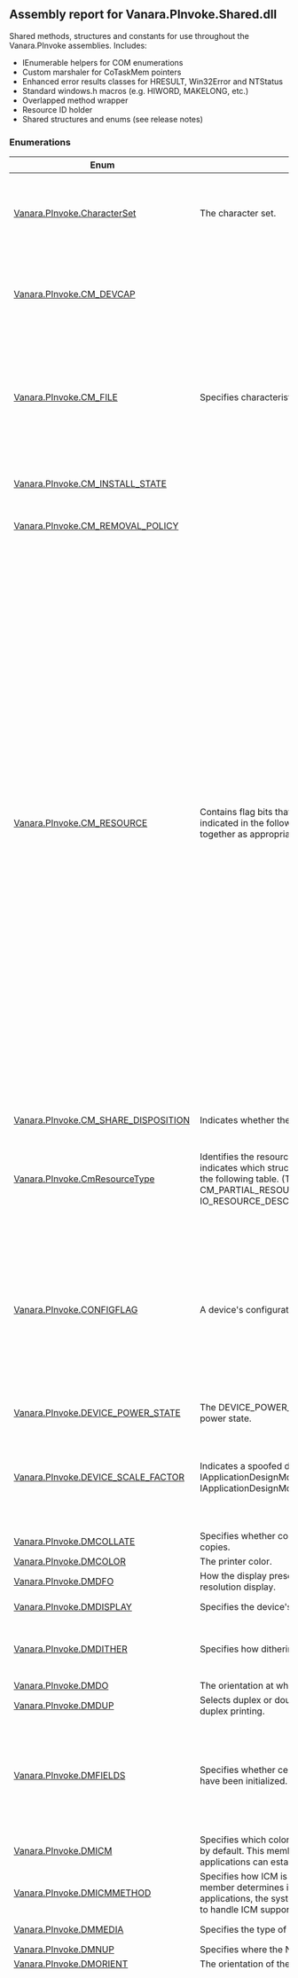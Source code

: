 ## Assembly report for Vanara.PInvoke.Shared.dll
Shared methods, structures and constants for use throughout the Vanara.PInvoke assemblies. Includes:
* IEnumerable helpers for COM enumerations
* Custom marshaler for CoTaskMem pointers
* Enhanced error results classes for HRESULT, Win32Error and NTStatus
* Standard windows.h macros (e.g. HIWORD, MAKELONG, etc.)
* Overlapped method wrapper
* Resource ID holder
* Shared structures and enums (see release notes)
### Enumerations
Enum | Description | Values
---- | ---- | ----
[Vanara.PInvoke.CharacterSet](https://github.com/dahall/Vanara/search?l=C%23&q=CharacterSet) | The character set. | ANSI_CHARSET, DEFAULT_CHARSET, SYMBOL_CHARSET, MAC_CHARSET, SHIFTJIS_CHARSET, HANGEUL_CHARSET, HANGUL_CHARSET, JOHAB_CHARSET, GB2312_CHARSET, CHINESEBIG5_CHARSET, GREEK_CHARSET, TURKISH_CHARSET, VIETNAMESE_CHARSET, HEBREW_CHARSET, ARABIC_CHARSET, BALTIC_CHARSET, RUSSIAN_CHARSET, THAI_CHARSET, EASTEUROPE_CHARSET, OEM_CHARSET
[Vanara.PInvoke.CM_DEVCAP](https://github.com/dahall/Vanara/search?l=C%23&q=CM_DEVCAP) |  | CM_DEVCAP_LOCKSUPPORTED, CM_DEVCAP_EJECTSUPPORTED, CM_DEVCAP_REMOVABLE, CM_DEVCAP_DOCKDEVICE, CM_DEVCAP_UNIQUEID, CM_DEVCAP_SILENTINSTALL, CM_DEVCAP_RAWDEVICEOK, CM_DEVCAP_SURPRISEREMOVALOK, CM_DEVCAP_HARDWAREDISABLED, CM_DEVCAP_NONDYNAMIC, CM_DEVCAP_SECUREDEVICE
[Vanara.PInvoke.CM_FILE](https://github.com/dahall/Vanara/search?l=C%23&q=CM_FILE) | Specifies characteristics for the device. | FILE_REMOVABLE_MEDIA, FILE_READ_ONLY_DEVICE, FILE_FLOPPY_DISKETTE, FILE_WRITE_ONCE_MEDIA, FILE_REMOTE_DEVICE, FILE_DEVICE_IS_MOUNTED, FILE_VIRTUAL_VOLUME, FILE_AUTOGENERATED_DEVICE_NAME, FILE_DEVICE_SECURE_OPEN, FILE_CHARACTERISTIC_PNP_DEVICE, FILE_CHARACTERISTIC_TS_DEVICE, FILE_CHARACTERISTIC_WEBDAV_DEVICE, FILE_CHARACTERISTIC_CSV, FILE_DEVICE_ALLOW_APPCONTAINER_TRAVERSAL, FILE_PORTABLE_DEVICE
[Vanara.PInvoke.CM_INSTALL_STATE](https://github.com/dahall/Vanara/search?l=C%23&q=CM_INSTALL_STATE) |  | CM_INSTALL_STATE_INSTALLED, CM_INSTALL_STATE_NEEDS_REINSTALL, CM_INSTALL_STATE_FAILED_INSTALL, CM_INSTALL_STATE_FINISH_INSTALL
[Vanara.PInvoke.CM_REMOVAL_POLICY](https://github.com/dahall/Vanara/search?l=C%23&q=CM_REMOVAL_POLICY) |  | CM_REMOVAL_POLICY_EXPECT_NO_REMOVAL, CM_REMOVAL_POLICY_EXPECT_ORDERLY_REMOVAL, CM_REMOVAL_POLICY_EXPECT_SURPRISE_REMOVAL
[Vanara.PInvoke.CM_RESOURCE](https://github.com/dahall/Vanara/search?l=C%23&q=CM_RESOURCE) | Contains flag bits that are specific to the resource type, as indicated in the following table. Flags can be bitwise-ORed together as appropriate. | CM_RESOURCE_INTERRUPT_LEVEL_SENSITIVE, DMAV3_TRANFER_WIDTH_8, CM_RESOURCE_DMA_8, CM_RESOURCE_MEMORY_READ_WRITE, CM_RESOURCE_PORT_MEMORY, CM_RESOURCE_CONNECTION_TYPE_SERIAL_I2C, CM_RESOURCE_CONNECTION_CLASS_GPIO, DMAV3_TRANFER_WIDTH_16, CM_RESOURCE_DMA_16, CM_RESOURCE_PORT_IO, CM_RESOURCE_CONNECTION_TYPE_FUNCTION_CONFIG, CM_RESOURCE_INTERRUPT_LEVEL_LATCHED_BITS, CM_RESOURCE_INTERRUPT_LATCHED, CM_RESOURCE_MEMORY_READ_ONLY, CM_RESOURCE_CONNECTION_TYPE_SERIAL_SPI, CM_RESOURCE_CONNECTION_TYPE_GPIO_IO, CM_RESOURCE_CONNECTION_CLASS_SERIAL, CM_RESOURCE_INTERRUPT_MESSAGE, DMAV3_TRANFER_WIDTH_32, CM_RESOURCE_DMA_32, CM_RESOURCE_MEMORY_WRITE_ONLY, CM_RESOURCE_CONNECTION_CLASS_FUNCTION_CONFIG, DMAV3_TRANFER_WIDTH_64, CM_RESOURCE_CONNECTION_TYPE_SERIAL_UART, CM_RESOURCE_MEMORY_WRITEABILITY_MASK, CM_RESOURCE_PORT_10_BIT_DECODE, CM_RESOURCE_MEMORY_PREFETCHABLE, DMAV3_TRANFER_WIDTH_128, CM_RESOURCE_INTERRUPT_POLICY_INCLUDED, CM_RESOURCE_DMA_8_AND_16, DMAV3_TRANFER_WIDTH_256, CM_RESOURCE_PORT_12_BIT_DECODE, CM_RESOURCE_MEMORY_COMBINEDWRITE, CM_RESOURCE_DMA_BUS_MASTER, CM_RESOURCE_MEMORY_24, CM_RESOURCE_INTERRUPT_SECONDARY_INTERRUPT, CM_RESOURCE_DMA_TYPE_A, CM_RESOURCE_PORT_16_BIT_DECODE, CM_RESOURCE_DMA_TYPE_B, CM_RESOURCE_PORT_POSITIVE_DECODE, CM_RESOURCE_INTERRUPT_WAKE_HINT, CM_RESOURCE_MEMORY_CACHEABLE, CM_RESOURCE_PORT_PASSIVE_DECODE, CM_RESOURCE_MEMORY_WINDOW_DECODE, CM_RESOURCE_DMA_TYPE_F, CM_RESOURCE_MEMORY_BAR, CM_RESOURCE_DMA_V3, CM_RESOURCE_PORT_WINDOW_DECODE, CM_RESOURCE_PORT_BAR, CM_RESOURCE_MEMORY_COMPAT_FOR_INACCESSIBLE_RANGE, CM_RESOURCE_MEMORY_LARGE_40, CM_RESOURCE_MEMORY_LARGE_48, CM_RESOURCE_MEMORY_LARGE_64, CM_RESOURCE_MEMORY_LARGE, CM_RESOURCE_INTERRUPT_MESSAGE_TOKEN
[Vanara.PInvoke.CM_SHARE_DISPOSITION](https://github.com/dahall/Vanara/search?l=C%23&q=CM_SHARE_DISPOSITION) | Indicates whether the described resource can be shared. | CmResourceShareUndetermined, CmResourceShareDeviceExclusive, CmResourceShareDriverExclusive, CmResourceShareShared
[Vanara.PInvoke.CmResourceType](https://github.com/dahall/Vanara/search?l=C%23&q=CmResourceType) | Identifies the resource type. The constant value specified for Type indicates which structure within the u union is valid, as indicated in the following table. (These flags are used within both CM_PARTIAL_RESOURCE_DESCRIPTOR and IO_RESOURCE_DESCRIPTOR structures, except where noted.) | CmResourceTypeNull, CmResourceTypePort, CmResourceTypeInterrupt, CmResourceTypeMemory, CmResourceTypeDma, CmResourceTypeDeviceSpecific, CmResourceTypeBusNumber, CmResourceTypeMemoryLarge, CmResourceTypeNonArbitrated, CmResourceTypeConfigData, CmResourceTypeDevicePrivate, CmResourceTypePcCardConfig, CmResourceTypeMfCardConfig, CmResourceTypeConnection
[Vanara.PInvoke.CONFIGFLAG](https://github.com/dahall/Vanara/search?l=C%23&q=CONFIGFLAG) | A device's configuration flags | CONFIGFLAG_DISABLED, CONFIGFLAG_REMOVED, CONFIGFLAG_MANUAL_INSTALL, CONFIGFLAG_IGNORE_BOOT_LC, CONFIGFLAG_NET_BOOT, CONFIGFLAG_REINSTALL, CONFIGFLAG_FAILEDINSTALL, CONFIGFLAG_CANTSTOPACHILD, CONFIGFLAG_OKREMOVEROM, CONFIGFLAG_NOREMOVEEXIT, CONFIGFLAG_FINISH_INSTALL, CONFIGFLAG_NEEDS_FORCED_CONFIG, CONFIGFLAG_NETBOOT_CARD, CONFIGFLAG_PARTIAL_LOG_CONF, CONFIGFLAG_SUPPRESS_SURPRISE, CONFIGFLAG_VERIFY_HARDWARE, CONFIGFLAG_FINISHINSTALL_UI, CONFIGFLAG_FINISHINSTALL_ACTION, CONFIGFLAG_BOOT_DEVICE, CONFIGFLAG_NEEDS_CLASS_CONFIG
[Vanara.PInvoke.DEVICE_POWER_STATE](https://github.com/dahall/Vanara/search?l=C%23&q=DEVICE_POWER_STATE) | The <c>DEVICE_POWER_STATE</c> enumeration type indicates a device power state. | PowerDeviceUnspecified, PowerDeviceD0, PowerDeviceD1, PowerDeviceD2, PowerDeviceD3, PowerDeviceMaximum
[Vanara.PInvoke.DEVICE_SCALE_FACTOR](https://github.com/dahall/Vanara/search?l=C%23&q=DEVICE_SCALE_FACTOR) | Indicates a spoofed device scale factor, as a percent. Used by IApplicationDesignModeSettings::SetApplicationViewState and IApplicationDesignModeSettings::IsApplicationViewStateSupported | DEVICE_SCALE_FACTOR_INVALID, SCALE_100_PERCENT, SCALE_120_PERCENT, SCALE_125_PERCENT, SCALE_140_PERCENT, SCALE_150_PERCENT, SCALE_160_PERCENT, SCALE_175_PERCENT, SCALE_180_PERCENT, SCALE_200_PERCENT, SCALE_225_PERCENT, SCALE_250_PERCENT, SCALE_300_PERCENT, SCALE_350_PERCENT, SCALE_400_PERCENT, SCALE_450_PERCENT, SCALE_500_PERCENT
[Vanara.PInvoke.DMCOLLATE](https://github.com/dahall/Vanara/search?l=C%23&q=DMCOLLATE) | Specifies whether collation should be used when printing multiple copies. | DMCOLLATE_FALSE, DMCOLLATE_TRUE
[Vanara.PInvoke.DMCOLOR](https://github.com/dahall/Vanara/search?l=C%23&q=DMCOLOR) | The printer color. | DMCOLOR_MONOCHROME, DMCOLOR_COLOR
[Vanara.PInvoke.DMDFO](https://github.com/dahall/Vanara/search?l=C%23&q=DMDFO) | How the display presents a low-resolution mode on a higher-resolution display. | DMDFO_DEFAULT, DMDFO_STRETCH, DMDFO_CENTER
[Vanara.PInvoke.DMDISPLAY](https://github.com/dahall/Vanara/search?l=C%23&q=DMDISPLAY) | Specifies the device's display mode. | DM_GRAYSCALE, DM_INTERLACED, DMDISPLAYFLAGS_TEXTMODE
[Vanara.PInvoke.DMDITHER](https://github.com/dahall/Vanara/search?l=C%23&q=DMDITHER) | Specifies how dithering is to be done. | DMDITHER_NONE, DMDITHER_COARSE, DMDITHER_FINE, DMDITHER_LINEART, DMDITHER_ERRORDIFFUSION, DMDITHER_RESERVED6, DMDITHER_RESERVED7, DMDITHER_RESERVED8, DMDITHER_RESERVED9, DMDITHER_GRAYSCALE, DMDITHER_USER
[Vanara.PInvoke.DMDO](https://github.com/dahall/Vanara/search?l=C%23&q=DMDO) | The orientation at which images should be presented. | DMDO_DEFAULT, DMDO_90, DMDO_180, DMDO_270
[Vanara.PInvoke.DMDUP](https://github.com/dahall/Vanara/search?l=C%23&q=DMDUP) | Selects duplex or double-sided printing for printers capable of duplex printing. | DMDUP_UNKNOWN, DMDUP_SIMPLEX, DMDUP_VERTICAL, DMDUP_HORIZONTAL
[Vanara.PInvoke.DMFIELDS](https://github.com/dahall/Vanara/search?l=C%23&q=DMFIELDS) | Specifies whether certain members of the DEVMODE structure have been initialized. | DM_ORIENTATION, DM_PAPERSIZE, DM_PAPERLENGTH, DM_PAPERWIDTH, DM_SCALE, DM_POSITION, DM_NUP, DM_DISPLAYORIENTATION, DM_COPIES, DM_DEFAULTSOURCE, DM_PRINTQUALITY, DM_COLOR, DM_DUPLEX, DM_YRESOLUTION, DM_TTOPTION, DM_COLLATE, DM_FORMNAME, DM_LOGPIXELS, DM_BITSPERPEL, DM_PELSWIDTH, DM_PELSHEIGHT, DM_DISPLAYFLAGS, DM_DISPLAYFREQUENCY, DM_ICMMETHOD, DM_ICMINTENT, DM_MEDIATYPE, DM_DITHERTYPE, DM_PANNINGWIDTH, DM_PANNINGHEIGHT, DM_DISPLAYFIXEDOUTPUT
[Vanara.PInvoke.DMICM](https://github.com/dahall/Vanara/search?l=C%23&q=DMICM) | Specifies which color matching method, or intent, should be used by default. This member is primarily for non-ICM applications. ICM applications can establish intents by using the ICM functions. | DMICM_SATURATE, DMICM_CONTRAST, DMICM_COLORIMETRIC, DMICM_ABS_COLORIMETRIC, DMICM_USER
[Vanara.PInvoke.DMICMMETHOD](https://github.com/dahall/Vanara/search?l=C%23&q=DMICMMETHOD) | Specifies how ICM is handled. For a non-ICM application, this member determines if ICM is enabled or disabled. For ICM applications, the system examines this member to determine how to handle ICM support. | DMICMMETHOD_NONE, DMICMMETHOD_SYSTEM, DMICMMETHOD_DRIVER, DMICMMETHOD_DEVICE, DMICMMETHOD_USER
[Vanara.PInvoke.DMMEDIA](https://github.com/dahall/Vanara/search?l=C%23&q=DMMEDIA) | Specifies the type of media being printed on. | DMMEDIA_STANDARD, DMMEDIA_TRANSPARENCY, DMMEDIA_GLOSSY, DMMEDIA_USER
[Vanara.PInvoke.DMNUP](https://github.com/dahall/Vanara/search?l=C%23&q=DMNUP) | Specifies where the NUP is done. | DMNUP_SYSTEM, DMNUP_ONEUP
[Vanara.PInvoke.DMORIENT](https://github.com/dahall/Vanara/search?l=C%23&q=DMORIENT) | The orientation of the paper. | DMORIENT_PORTRAIT, DMORIENT_LANDSCAPE
[Vanara.PInvoke.DMPAPER](https://github.com/dahall/Vanara/search?l=C%23&q=DMPAPER) | The size of the paper to print on. | DMPAPER_LETTER, DMPAPER_LETTERSMALL, DMPAPER_TABLOID, DMPAPER_LEDGER, DMPAPER_LEGAL, DMPAPER_STATEMENT, DMPAPER_EXECUTIVE, DMPAPER_A3, DMPAPER_A4, DMPAPER_A4SMALL, DMPAPER_A5, DMPAPER_B4, DMPAPER_B5, DMPAPER_FOLIO, DMPAPER_QUARTO, DMPAPER_10X14, DMPAPER_11X17, DMPAPER_NOTE, DMPAPER_ENV_9, DMPAPER_ENV_10, DMPAPER_ENV_11, DMPAPER_ENV_12, DMPAPER_ENV_14, DMPAPER_CSHEET, DMPAPER_DSHEET, DMPAPER_ESHEET, DMPAPER_ENV_DL, DMPAPER_ENV_C5, DMPAPER_ENV_C3, DMPAPER_ENV_C4, DMPAPER_ENV_C6, DMPAPER_ENV_C65, DMPAPER_ENV_B4, DMPAPER_ENV_B5, DMPAPER_ENV_B6, DMPAPER_ENV_ITALY, DMPAPER_ENV_MONARCH, DMPAPER_ENV_PERSONAL, DMPAPER_FANFOLD_US, DMPAPER_FANFOLD_STD_GERMAN, DMPAPER_FANFOLD_LGL_GERMAN, DMPAPER_ISO_B4, DMPAPER_JAPANESE_POSTCARD, DMPAPER_9X11, DMPAPER_10X11, DMPAPER_15X11, DMPAPER_ENV_INVITE, DMPAPER_RESERVED_48, DMPAPER_RESERVED_49, DMPAPER_LETTER_EXTRA, DMPAPER_LEGAL_EXTRA, DMPAPER_TABLOID_EXTRA, DMPAPER_A4_EXTRA, DMPAPER_LETTER_TRANSVERSE, DMPAPER_A4_TRANSVERSE, DMPAPER_LETTER_EXTRA_TRANSVERSE, DMPAPER_A_PLUS, DMPAPER_B_PLUS, DMPAPER_LETTER_PLUS, DMPAPER_A4_PLUS, DMPAPER_A5_TRANSVERSE, DMPAPER_B5_TRANSVERSE, DMPAPER_A3_EXTRA, DMPAPER_A5_EXTRA, DMPAPER_B5_EXTRA, DMPAPER_A2, DMPAPER_A3_TRANSVERSE, DMPAPER_A3_EXTRA_TRANSVERSE, DMPAPER_DBL_JAPANESE_POSTCARD, DMPAPER_A6, DMPAPER_JENV_KAKU2, DMPAPER_JENV_KAKU3, DMPAPER_JENV_CHOU3, DMPAPER_JENV_CHOU4, DMPAPER_LETTER_ROTATED, DMPAPER_A3_ROTATED, DMPAPER_A4_ROTATED, DMPAPER_A5_ROTATED, DMPAPER_B4_JIS_ROTATED, DMPAPER_B5_JIS_ROTATED, DMPAPER_JAPANESE_POSTCARD_ROTATED, DMPAPER_DBL_JAPANESE_POSTCARD_ROTATED, DMPAPER_A6_ROTATED, DMPAPER_JENV_KAKU2_ROTATED, DMPAPER_JENV_KAKU3_ROTATED, DMPAPER_JENV_CHOU3_ROTATED, DMPAPER_JENV_CHOU4_ROTATED, DMPAPER_B6_JIS, DMPAPER_B6_JIS_ROTATED, DMPAPER_12X11, DMPAPER_JENV_YOU4, DMPAPER_JENV_YOU4_ROTATED, DMPAPER_P16K, DMPAPER_P32K, DMPAPER_P32KBIG, DMPAPER_PENV_1, DMPAPER_PENV_2, DMPAPER_PENV_3, DMPAPER_PENV_4, DMPAPER_PENV_5, DMPAPER_PENV_6, DMPAPER_PENV_7, DMPAPER_PENV_8, DMPAPER_PENV_9, DMPAPER_PENV_10, DMPAPER_P16K_ROTATED, DMPAPER_P32K_ROTATED, DMPAPER_P32KBIG_ROTATED, DMPAPER_PENV_1_ROTATED, DMPAPER_PENV_2_ROTATED, DMPAPER_PENV_3_ROTATED, DMPAPER_PENV_4_ROTATED, DMPAPER_PENV_5_ROTATED, DMPAPER_PENV_6_ROTATED, DMPAPER_PENV_7_ROTATED, DMPAPER_PENV_8_ROTATED, DMPAPER_PENV_9_ROTATED, DMPAPER_PENV_10_ROTATED, DMPAPER_USER
[Vanara.PInvoke.DMRES](https://github.com/dahall/Vanara/search?l=C%23&q=DMRES) | The printer resolution. | DMRES_HIGH, DMRES_MEDIUM, DMRES_LOW, DMRES_DRAFT
[Vanara.PInvoke.DMTT](https://github.com/dahall/Vanara/search?l=C%23&q=DMTT) | Specifies how TrueType fonts should be printed. | DMTT_BITMAP, DMTT_DOWNLOAD, DMTT_SUBDEV, DMTT_DOWNLOAD_OUTLINE
[Vanara.PInvoke.DN](https://github.com/dahall/Vanara/search?l=C%23&q=DN) | The status of a device node (devnode). | DN_ROOT_ENUMERATED, DN_DRIVER_LOADED, DN_ENUM_LOADED, DN_STARTED, DN_MANUAL, DN_NEED_TO_ENUM, DN_NOT_FIRST_TIME, DN_DRIVER_BLOCKED, DN_HARDWARE_ENUM, DN_NEED_RESTART, DN_LIAR, DN_CHILD_WITH_INVALID_ID, DN_HAS_MARK, DN_HAS_PROBLEM, DN_FILTERED, DN_MOVED, DN_LEGACY_DRIVER, DN_DISABLEABLE, DN_REMOVABLE, DN_PRIVATE_PROBLEM, DN_MF_PARENT, DN_QUERY_REMOVE_PENDING, DN_QUERY_REMOVE_ACTIVE, DN_MF_CHILD, DN_WILL_BE_REMOVED, DN_NOT_FIRST_TIMEE, DN_STOP_FREE_RES, DN_REBAL_CANDIDATE, DN_BAD_PARTIAL, DN_NT_ENUMERATOR, DN_NT_DRIVER, DN_NEEDS_LOCKING, DN_DEVICE_DISCONNECTED, DN_ARM_WAKEUP, DN_APM_ENUMERATOR, DN_APM_DRIVER, DN_SILENT_INSTALL, DN_NO_SHOW_IN_DM, DN_BOOT_LOG_PROB
[Vanara.PInvoke.DrawTextFlags](https://github.com/dahall/Vanara/search?l=C%23&q=DrawTextFlags) | The formatting options for DrawText. | DT_TOP, DT_LEFT, DT_CENTER, DT_RIGHT, DT_VCENTER, DT_BOTTOM, DT_WORDBREAK, DT_SINGLELINE, DT_EXPANDTABS, DT_TABSTOP, DT_NOCLIP, DT_EXTERNALLEADING, DT_CALCRECT, DT_NOPREFIX, DT_INTERNAL, DT_EDITCONTROL, DT_PATH_ELLIPSIS, DT_END_ELLIPSIS, DT_MODIFYSTRING, DT_RTLREADING, DT_WORD_ELLIPSIS, DT_NOFULLWIDTHCHARBREAK, DT_HIDEPREFIX, DT_PREFIXONLY
[Vanara.PInvoke.HRESULT.FacilityCode](https://github.com/dahall/Vanara/search?l=C%23&q=FacilityCode) | Enumeration of facility codes | FACILITY_NULL, FACILITY_RPC, FACILITY_DISPATCH, FACILITY_STORAGE, FACILITY_ITF, FACILITY_WIN32, FACILITY_WINDOWS, FACILITY_SECURITY, FACILITY_SSPI, FACILITY_CONTROL, FACILITY_CERT, FACILITY_INTERNET, FACILITY_MEDIASERVER, FACILITY_MSMQ, FACILITY_SETUPAPI, FACILITY_SCARD, FACILITY_COMPLUS, FACILITY_AAF, FACILITY_URT, FACILITY_ACS, FACILITY_DPLAY, FACILITY_UMI, FACILITY_SXS, FACILITY_WINDOWS_CE, FACILITY_HTTP, FACILITY_USERMODE_COMMONLOG, FACILITY_USERMODE_FILTER_MANAGER, FACILITY_BACKGROUNDCOPY, FACILITY_CONFIGURATION, FACILITY_STATE_MANAGEMENT, FACILITY_METADIRECTORY, FACILITY_WINDOWSUPDATE, FACILITY_DIRECTORYSERVICE, FACILITY_GRAPHICS, FACILITY_SHELL, FACILITY_TPM_SERVICES, FACILITY_TPM_SOFTWARE, FACILITY_PLA, FACILITY_FVE, FACILITY_FWP, FACILITY_WINRM, FACILITY_NDIS, FACILITY_USERMODE_HYPERVISOR, FACILITY_CMI, FACILITY_USERMODE_VIRTUALIZATION, FACILITY_USERMODE_VOLMGR, FACILITY_BCD, FACILITY_USERMODE_VHD, FACILITY_SDIAG, FACILITY_WEBSERVICES, FACILITY_WINDOWS_DEFENDER, FACILITY_OPC, FACILITY_XPS, FACILITY_RAS, FACILITY_MBN, FACILITY_POWERSHELL, FACILITY_EAS, FACILITY_P2P_INT, FACILITY_P2P, FACILITY_DAF, FACILITY_BLUETOOTH_ATT, FACILITY_AUDIO, FACILITY_STATEREPOSITORY, FACILITY_VISUALCPP, FACILITY_SCRIPT, FACILITY_PARSE, FACILITY_BLB, FACILITY_BLB_CLI, FACILITY_WSBAPP, FACILITY_BLBUI, FACILITY_USN, FACILITY_USERMODE_VOLSNAP, FACILITY_TIERING, FACILITY_WSB_ONLINE, FACILITY_ONLINE_ID, FACILITY_DEVICE_UPDATE_AGENT, FACILITY_DRVSERVICING, FACILITY_DLS, FACILITY_SOS, FACILITY_DEBUGGERS, FACILITY_DELIVERY_OPTIMIZATION, FACILITY_USERMODE_SPACES, FACILITY_USER_MODE_SECURITY_CORE, FACILITY_USERMODE_LICENSING, FACILITY_SPP, FACILITY_RESTORE, FACILITY_DMSERVER, FACILITY_DEPLOYMENT_SERVICES_SERVER, FACILITY_DEPLOYMENT_SERVICES_IMAGING, FACILITY_DEPLOYMENT_SERVICES_MANAGEMENT, FACILITY_DEPLOYMENT_SERVICES_UTIL, FACILITY_DEPLOYMENT_SERVICES_BINLSVC, FACILITY_DEPLOYMENT_SERVICES_PXE, FACILITY_DEPLOYMENT_SERVICES_TFTP, FACILITY_DEPLOYMENT_SERVICES_TRANSPORT_MANAGEMENT, FACILITY_DEPLOYMENT_SERVICES_DRIVER_PROVISIONING, FACILITY_DEPLOYMENT_SERVICES_MULTICAST_SERVER, FACILITY_DEPLOYMENT_SERVICES_MULTICAST_CLIENT, FACILITY_DEPLOYMENT_SERVICES_CONTENT_PROVIDER, FACILITY_LINGUISTIC_SERVICES, FACILITY_WEB, FACILITY_WEB_SOCKET, FACILITY_AUDIOSTREAMING, FACILITY_ACCELERATOR, FACILITY_MOBILE, FACILITY_SQLITE, FACILITY_UTC, FACILITY_WMAAECMA, FACILITY_WEP, FACILITY_SYNCENGINE, FACILITY_DIRECTMUSIC, FACILITY_DIRECT3D10, FACILITY_DXGI, FACILITY_DXGI_DDI, FACILITY_DIRECT3D11, FACILITY_DIRECT3D11_DEBUG, FACILITY_DIRECT3D12, FACILITY_DIRECT3D12_DEBUG, FACILITY_LEAP, FACILITY_AUDCLNT, FACILITY_WINML, FACILITY_WINCODEC_DWRITE_DWM, FACILITY_DIRECT2D, FACILITY_DEFRAG, FACILITY_USERMODE_SDBUS, FACILITY_JSCRIPT, FACILITY_XBOX, FACILITY_GAME, FACILITY_PIDGENX, FACILITY_PIX
[Vanara.PInvoke.NTStatus.FacilityCode](https://github.com/dahall/Vanara/search?l=C%23&q=FacilityCode) | Enumeration of facility codes | FACILITY_NULL, FACILITY_DEBUGGER, FACILITY_RPC_RUNTIME, FACILITY_RPC_STUBS, FACILITY_IO_ERROR_CODE, FACILITY_CODCLASS_ERROR_CODE, FACILITY_NTWIN32, FACILITY_NTCERT, FACILITY_NTSSPI, FACILITY_TERMINAL_SERVER, FACILTIY_MUI_ERROR_CODE, FACILITY_USB_ERROR_CODE, FACILITY_HID_ERROR_CODE, FACILITY_FIREWIRE_ERROR_CODE, FACILITY_CLUSTER_ERROR_CODE, FACILITY_ACPI_ERROR_CODE, FACILITY_SXS_ERROR_CODE, FACILITY_TRANSACTION, FACILITY_COMMONLOG, FACILITY_VIDEO, FACILITY_FILTER_MANAGER, FACILITY_MONITOR, FACILITY_GRAPHICS_KERNEL, FACILITY_DRIVER_FRAMEWORK, FACILITY_FVE_ERROR_CODE, FACILITY_FWP_ERROR_CODE, FACILITY_NDIS_ERROR_CODE, FACILITY_TPM, FACILITY_RTPM, FACILITY_HYPERVISOR, FACILITY_IPSEC, FACILITY_VIRTUALIZATION, FACILITY_VOLMGR, FACILITY_BCD_ERROR_CODE, FACILITY_WIN32K_NTUSER, FACILITY_WIN32K_NTGDI, FACILITY_RESUME_KEY_FILTER, FACILITY_RDBSS, FACILITY_BTH_ATT, FACILITY_SECUREBOOT, FACILITY_AUDIO_KERNEL, FACILITY_VSM, FACILITY_VOLSNAP, FACILITY_SDBUS, FACILITY_SHARED_VHDX, FACILITY_SMB, FACILITY_INTERIX, FACILITY_SPACES, FACILITY_SECURITY_CORE, FACILITY_SYSTEM_INTEGRITY, FACILITY_LICENSING, FACILITY_PLATFORM_MANIFEST, FACILITY_MAXIMUM_VALUE
[Vanara.PInvoke.FILE_DEVICE](https://github.com/dahall/Vanara/search?l=C%23&q=FILE_DEVICE) | The device type represents the type of underlying hardware for the driver. | FILE_DEVICE_BEEP, FILE_DEVICE_CD_ROM, FILE_DEVICE_CD_ROM_FILE_SYSTEM, FILE_DEVICE_CONTROLLER, FILE_DEVICE_DATALINK, FILE_DEVICE_DFS, FILE_DEVICE_DISK, FILE_DEVICE_DISK_FILE_SYSTEM, FILE_DEVICE_FILE_SYSTEM, FILE_DEVICE_INPORT_PORT, FILE_DEVICE_KEYBOARD, FILE_DEVICE_MAILSLOT, FILE_DEVICE_MIDI_IN, FILE_DEVICE_MIDI_OUT, FILE_DEVICE_MOUSE, FILE_DEVICE_MULTI_UNC_PROVIDER, FILE_DEVICE_NAMED_PIPE, FILE_DEVICE_NETWORK, FILE_DEVICE_NETWORK_BROWSER, FILE_DEVICE_NETWORK_FILE_SYSTEM, FILE_DEVICE_NULL, FILE_DEVICE_PARALLEL_PORT, FILE_DEVICE_PHYSICAL_NETCARD, FILE_DEVICE_PRINTER, FILE_DEVICE_SCANNER, FILE_DEVICE_SERIAL_MOUSE_PORT, FILE_DEVICE_SERIAL_PORT, FILE_DEVICE_SCREEN, FILE_DEVICE_SOUND, FILE_DEVICE_STREAMS, FILE_DEVICE_TAPE, FILE_DEVICE_TAPE_FILE_SYSTEM, FILE_DEVICE_TRANSPORT, FILE_DEVICE_UNKNOWN, FILE_DEVICE_VIDEO, FILE_DEVICE_VIRTUAL_DISK, FILE_DEVICE_WAVE_IN, FILE_DEVICE_WAVE_OUT, FILE_DEVICE_8042_PORT, FILE_DEVICE_NETWORK_REDIRECTOR, FILE_DEVICE_BATTERY, FILE_DEVICE_BUS_EXTENDER, FILE_DEVICE_MODEM, FILE_DEVICE_VDM, FILE_DEVICE_MASS_STORAGE, FILE_DEVICE_SMB, FILE_DEVICE_KS, FILE_DEVICE_CHANGER, FILE_DEVICE_SMARTCARD, FILE_DEVICE_ACPI, FILE_DEVICE_DVD, FILE_DEVICE_FULLSCREEN_VIDEO, FILE_DEVICE_DFS_FILE_SYSTEM, FILE_DEVICE_DFS_VOLUME, FILE_DEVICE_SERENUM, FILE_DEVICE_TERMSRV, FILE_DEVICE_KSEC, FILE_DEVICE_FIPS, FILE_DEVICE_INFINIBAND, FILE_DEVICE_VMBUS, FILE_DEVICE_CRYPT_PROVIDER, FILE_DEVICE_WPD, FILE_DEVICE_BLUETOOTH, FILE_DEVICE_MT_COMPOSITE, FILE_DEVICE_MT_TRANSPORT, FILE_DEVICE_BIOMETRIC, FILE_DEVICE_PMI, FILE_DEVICE_EHSTOR, FILE_DEVICE_DEVAPI, FILE_DEVICE_GPIO, FILE_DEVICE_USBEX, FILE_DEVICE_CONSOLE, FILE_DEVICE_NFP, FILE_DEVICE_SYSENV, FILE_DEVICE_VIRTUAL_BLOCK, FILE_DEVICE_POINT_OF_SERVICE, FILE_DEVICE_STORAGE_REPLICATION, FILE_DEVICE_TRUST_ENV, FILE_DEVICE_UCM, FILE_DEVICE_UCMTCPCI
[Vanara.PInvoke.FILE_SHARE](https://github.com/dahall/Vanara/search?l=C%23&q=FILE_SHARE) | The requested sharing mode of the file or device, which can be read, write, both, delete, all of these, or none (refer to the following table). Access requests to attributes or extended attributes are not affected by this flag. | FILE_SHARE_READ, FILE_SHARE_WRITE, FILE_SHARE_DELETE
[Vanara.PInvoke.FileFlagsAndAttributes](https://github.com/dahall/Vanara/search?l=C%23&q=FileFlagsAndAttributes) | File attributes are metadata values stored by the file system on disk and are used by the system and are available to developers via various file I/O APIs. | SECURITY_ANONYMOUS, FILE_ATTRIBUTE_READONLY, FILE_FLAGS_DISALLOW_PATH_REDIRECTS, FILE_ATTRIBUTE_HIDDEN, FILE_ATTRIBUTE_SYSTEM, FILE_ATTRIBUTE_DIRECTORY, FILE_ATTRIBUTE_ARCHIVE, FILE_ATTRIBUTE_DEVICE, FILE_ATTRIBUTE_NORMAL, FILE_ATTRIBUTE_TEMPORARY, FILE_ATTRIBUTE_SPARSE_FILE, FILE_ATTRIBUTE_REPARSE_POINT, FILE_ATTRIBUTE_COMPRESSED, FILE_ATTRIBUTE_OFFLINE, FILE_ATTRIBUTE_NOT_CONTENT_INDEXED, FILE_ATTRIBUTE_ENCRYPTED, FILE_ATTRIBUTE_INTEGRITY_STREAM, FILE_VOLUME_IS_COMPRESSED, FILE_ATTRIBUTE_VIRTUAL, SECURITY_IDENTIFICATION, FILE_SUPPORTS_OBJECT_IDS, SECURITY_IMPERSONATION, FILE_SUPPORTS_ENCRYPTION, FILE_ATTRIBUTE_NO_SCRUB_DATA, SECURITY_DELEGATION, SECURITY_CONTEXT_TRACKING, FILE_ATTRIBUTE_EA, FILE_NAMED_STREAMS, FILE_ATTRIBUTE_RECALL_ON_OPEN, FILE_FLAG_FIRST_PIPE_INSTANCE, FILE_ATTRIBUTE_PINNED, FILE_READ_ONLY_VOLUME, SECURITY_EFFECTIVE_ONLY, FILE_ATTRIBUTE_UNPINNED, SECURITY_SQOS_PRESENT, FILE_FLAG_OPEN_NO_RECALL, FILE_SEQUENTIAL_WRITE_ONCE, FILE_SUPPORTS_TRANSACTIONS, FILE_FLAG_OPEN_REPARSE_POINT, FILE_SUPPORTS_HARD_LINKS, FILE_ATTRIBUTE_RECALL_ON_DATA_ACCESS, FILE_FLAG_SESSION_AWARE, FILE_SUPPORTS_EXTENDED_ATTRIBUTES, FILE_SUPPORTS_OPEN_BY_FILE_ID, FILE_FLAG_POSIX_SEMANTICS, FILE_SUPPORTS_USN_JOURNAL, FILE_FLAG_BACKUP_SEMANTICS, FILE_FLAG_DELETE_ON_CLOSE, FILE_SUPPORTS_INTEGRITY_STREAMS, FILE_FLAG_SEQUENTIAL_SCAN, FILE_SUPPORTS_BLOCK_REFCOUNTING, FILE_FLAG_RANDOM_ACCESS, FILE_SUPPORTS_SPARSE_VDL, FILE_FLAG_NO_BUFFERING, FILE_ATTRIBUTE_STRICTLY_SEQUENTIAL, FILE_DAX_VOLUME, FILE_FLAG_OVERLAPPED, FILE_SUPPORTS_GHOSTING, FILE_FLAG_WRITE_THROUGH
[Vanara.PInvoke.FontFamily](https://github.com/dahall/Vanara/search?l=C%23&q=FontFamily) | Font families describe the look of a font in a general way. They are intended for specifying fonts when the exact typeface desired is not available. | FF_DONTCARE, FF_ROMAN, FF_SWISS, FF_MODERN, FF_SCRIPT, FF_DECORATIVE
[Vanara.PInvoke.FontPitch](https://github.com/dahall/Vanara/search?l=C%23&q=FontPitch) | Specifies information about the pitch, the technology, and the family of a physical font. | DEFAULT_PITCH, FIXED_PITCH, TMPF_FIXED_PITCH, VARIABLE_PITCH, TMPF_VECTOR, TMPF_TRUETYPE, MONO_FONT, TMPF_DEVICE
[Vanara.PInvoke.INTERFACE_TYPE](https://github.com/dahall/Vanara/search?l=C%23&q=INTERFACE_TYPE) | The <c>INTERFACE_TYPE</c> enumeration indicates the bus type. | Internal, Isa, Eisa, MicroChannel, TurboChannel, PCIBus, VMEBus, NuBus, PCMCIABus, CBus, MPIBus, MPSABus, ProcessorInternal, InternalPowerBus, PNPISABus, PNPBus, Vmcs, ACPIBus, MaximumInterfaceType, InterfaceTypeUndefined
[Vanara.PInvoke.LANGID.LANG](https://github.com/dahall/Vanara/search?l=C%23&q=LANG) | Primary language identifier. | LANG_NEUTRAL, LANG_ARABIC, LANG_BULGARIAN, LANG_CATALAN, LANG_VALENCIAN, LANG_CHINESE_SIMPLIFIED, LANG_CHINESE, LANG_CZECH, LANG_DANISH, LANG_GERMAN, LANG_GREEK, LANG_ENGLISH, LANG_SPANISH, LANG_FINNISH, LANG_FRENCH, LANG_HEBREW, LANG_HUNGARIAN, LANG_ICELANDIC, LANG_ITALIAN, LANG_JAPANESE, LANG_KOREAN, LANG_DUTCH, LANG_NORWEGIAN, LANG_POLISH, LANG_PORTUGUESE, LANG_ROMANSH, LANG_ROMANIAN, LANG_RUSSIAN, LANG_CROATIAN, LANG_BOSNIAN, LANG_SERBIAN, LANG_SLOVAK, LANG_ALBANIAN, LANG_SWEDISH, LANG_THAI, LANG_TURKISH, LANG_URDU, LANG_INDONESIAN, LANG_UKRAINIAN, LANG_BELARUSIAN, LANG_SLOVENIAN, LANG_ESTONIAN, LANG_LATVIAN, LANG_LITHUANIAN, LANG_TAJIK, LANG_PERSIAN, LANG_FARSI, LANG_VIETNAMESE, LANG_ARMENIAN, LANG_AZERBAIJANI, LANG_AZERI, LANG_BASQUE, LANG_LOWER_SORBIAN, LANG_UPPER_SORBIAN, LANG_MACEDONIAN, LANG_TSWANA, LANG_XHOSA, LANG_ZULU, LANG_AFRIKAANS, LANG_GEORGIAN, LANG_FAEROESE, LANG_HINDI, LANG_MALTESE, LANG_SAMI, LANG_IRISH, LANG_MALAY, LANG_KAZAK, LANG_KYRGYZ, LANG_SWAHILI, LANG_TURKMEN, LANG_UZBEK, LANG_TATAR, LANG_BANGLA, LANG_BENGALI, LANG_PUNJABI, LANG_GUJARATI, LANG_ORIYA, LANG_ODIA, LANG_TAMIL, LANG_TELUGU, LANG_KANNADA, LANG_MALAYALAM, LANG_ASSAMESE, LANG_MARATHI, LANG_SANSKRIT, LANG_MONGOLIAN, LANG_TIBETAN, LANG_WELSH, LANG_KHMER, LANG_LAO, LANG_GALICIAN, LANG_KONKANI, LANG_MANIPURI, LANG_SINDHI, LANG_SYRIAC, LANG_SINHALESE, LANG_CHEROKEE, LANG_INUKTITUT, LANG_AMHARIC, LANG_TAMAZIGHT, LANG_KASHMIRI, LANG_NEPALI, LANG_FRISIAN, LANG_PASHTO, LANG_FILIPINO, LANG_DIVEHI, LANG_PULAR, LANG_FULAH, LANG_HAUSA, LANG_YORUBA, LANG_QUECHUA, LANG_SOTHO, LANG_BASHKIR, LANG_LUXEMBOURGISH, LANG_GREENLANDIC, LANG_IGBO, LANG_TIGRINYA, LANG_TIGRIGNA, LANG_HAWAIIAN, LANG_YI, LANG_MAPUDUNGUN, LANG_MOHAWK, LANG_BRETON, LANG_INVARIANT, LANG_UIGHUR, LANG_MAORI, LANG_OCCITAN, LANG_CORSICAN, LANG_ALSATIAN, LANG_SAKHA, LANG_YAKUT, LANG_KICHE, LANG_KINYARWANDA, LANG_WOLOF, LANG_DARI, LANG_SCOTTISH_GAELIC, LANG_CENTRAL_KURDISH, LANG_BOSNIAN_NEUTRAL, LANG_CHINESE_TRADITIONAL, LANG_SERBIAN_NEUTRAL
[Vanara.PInvoke.LogFontClippingPrecision](https://github.com/dahall/Vanara/search?l=C%23&q=LogFontClippingPrecision) | The clipping precision defines how to clip characters that are partially outside the clipping region. | CLIP_DEFAULT_PRECIS, CLIP_CHARACTER_PRECIS, CLIP_STROKE_PRECIS, CLIP_MASK, CLIP_LH_ANGLES, CLIP_TT_ALWAYS, CLIP_DFA_DISABLE, CLIP_DFA_OVERRIDE, CLIP_EMBEDDED
[Vanara.PInvoke.LogFontOutputPrecision](https://github.com/dahall/Vanara/search?l=C%23&q=LogFontOutputPrecision) | The output precision. The output precision defines how closely the output must match the requested font's height, width, character orientation, escapement, pitch, and font type. | OUT_DEFAULT_PRECIS, OUT_STRING_PRECIS, OUT_CHARACTER_PRECIS, OUT_STROKE_PRECIS, OUT_TT_PRECIS, OUT_DEVICE_PRECIS, OUT_RASTER_PRECIS, OUT_TT_ONLY_PRECIS, OUT_OUTLINE_PRECIS, OUT_SCREEN_OUTLINE_PRECIS, OUT_PS_ONLY_PRECIS
[Vanara.PInvoke.LogFontOutputQuality](https://github.com/dahall/Vanara/search?l=C%23&q=LogFontOutputQuality) | The output quality defines how carefully the graphics device interface (GDI) must attempt to match the logical-font attributes to those of an actual physical font. | DEFAULT_QUALITY, DRAFT_QUALITY, PROOF_QUALITY, NONANTIALIASED_QUALITY, ANTIALIASED_QUALITY, CLEARTYPE_QUALITY, CLEARTYPE_NATURAL_QUALITY
[Vanara.PInvoke.MouseButtonState](https://github.com/dahall/Vanara/search?l=C%23&q=MouseButtonState) | The state of the other mouse buttons plus the SHIFT and CTRL keys. | MK_LBUTTON, MK_RBUTTON, MK_SHIFT, MK_CONTROL, MK_MBUTTON, MK_XBUTTON1, MK_XBUTTON2
[Vanara.PInvoke.NTDDI](https://github.com/dahall/Vanara/search?l=C%23&q=NTDDI) | NTDDI version constants | NTDDI_WIN2K, NTDDI_WIN2KSP1, NTDDI_WIN2KSP2, NTDDI_WIN2KSP3, NTDDI_WIN2KSP4, NTDDI_WINXP, NTDDI_WINXPSP1, NTDDI_WINXPSP2, NTDDI_WINXPSP3, NTDDI_WINXPSP4, NTDDI_WS03, NTDDI_WS03SP1, NTDDI_WS03SP2, NTDDI_WS03SP3, NTDDI_WS03SP4, NTDDI_LONGHORN, NTDDI_VISTA, NTDDI_WIN6, NTDDI_WIN6SP1, NTDDI_VISTASP1, NTDDI_WS08, NTDDI_WIN6SP2, NTDDI_VISTASP2, NTDDI_WS08SP2, NTDDI_WIN6SP3, NTDDI_WS08SP3, NTDDI_VISTASP3, NTDDI_WS08SP4, NTDDI_WIN6SP4, NTDDI_VISTASP4, NTDDI_WIN7, NTDDI_WIN8, NTDDI_WINBLUE, NTDDI_WINTHRESHOLD, NTDDI_WIN10, NTDDI_WIN10_TH2, NTDDI_WIN10_RS1, NTDDI_WIN10_RS2, NTDDI_WIN10_RS3, NTDDI_WIN10_RS4, NTDDI_WIN10_RS5, NTDDI_WIN10_19H1
[Vanara.PInvoke.ObjectTypeListLevel](https://github.com/dahall/Vanara/search?l=C%23&q=ObjectTypeListLevel) | Valid values for the `Vanara.PInvoke.OBJECT_TYPE_LIST.level` field. | ACCESS_OBJECT_GUID, ACCESS_PROPERTY_SET_GUID, ACCESS_PROPERTY_GUID, ACCESS_MAX_LEVEL
[Vanara.PInvoke.PC](https://github.com/dahall/Vanara/search?l=C%23&q=PC) | The alpha intensity value for the palette entry. | PC_RESERVED, PC_EXPLICIT, PC_NOCOLLAPSE
[Vanara.PInvoke.PDCAP](https://github.com/dahall/Vanara/search?l=C%23&q=PDCAP) | The device's power capabilities. | PDCAP_D0_SUPPORTED, PDCAP_D1_SUPPORTED, PDCAP_D2_SUPPORTED, PDCAP_D3_SUPPORTED, PDCAP_WAKE_FROM_D0_SUPPORTED, PDCAP_WAKE_FROM_D1_SUPPORTED, PDCAP_WAKE_FROM_D2_SUPPORTED, PDCAP_WAKE_FROM_D3_SUPPORTED, PDCAP_WARM_EJECT_SUPPORTED, PDCAP_S0_SUPPORTED, PDCAP_S1_SUPPORTED, PDCAP_S2_SUPPORTED, PDCAP_S3_SUPPORTED, PDCAP_WAKE_FROM_S0_SUPPORTED, PDCAP_WAKE_FROM_S1_SUPPORTED, PDCAP_WAKE_FROM_S2_SUPPORTED, PDCAP_WAKE_FROM_S3_SUPPORTED, PDCAP_S4_SUPPORTED, PDCAP_S5_SUPPORTED
[Vanara.PInvoke.PInvokeClient](https://github.com/dahall/Vanara/search?l=C%23&q=PInvokeClient) | Flags that determine the minimum supported client(s) for a P/Invoke function. | None, Windows2000, WindowsXP, WindowsXP_SP2, WindowsVista, WindowsVista_SP2, Windows7, Windows8, Windows81, Windows10, Windows11
[Vanara.PInvoke.ProcessorArchitecture](https://github.com/dahall/Vanara/search?l=C%23&q=ProcessorArchitecture) | Processor architecture | PROCESSOR_ARCHITECTURE_INTEL, PROCESSOR_ARCHITECTURE_MIPS, PROCESSOR_ARCHITECTURE_ALPHA, PROCESSOR_ARCHITECTURE_PPC, PROCESSOR_ARCHITECTURE_SHX, PROCESSOR_ARCHITECTURE_ARM, PROCESSOR_ARCHITECTURE_IA64, PROCESSOR_ARCHITECTURE_ALPHA64, PROCESSOR_ARCHITECTURE_MSIL, PROCESSOR_ARCHITECTURE_AMD64, PROCESSOR_ARCHITECTURE_IA32_ON_WIN64, PROCESSOR_ARCHITECTURE_NEUTRAL, PROCESSOR_ARCHITECTURE_ARM64, PROCESSOR_ARCHITECTURE_ARM32_ON_WIN64, PROCESSOR_ARCHITECTURE_UNKNOWN
[Vanara.PInvoke.REG_VALUE_TYPE](https://github.com/dahall/Vanara/search?l=C%23&q=REG_VALUE_TYPE) | A registry value can store data in various formats. When you store data under a registry value, for instance by calling the RegSetValueEx function, you can specify one of the following values to indicate the type of data being stored. When you retrieve a registry value, functions such as RegQueryValueEx use these values to indicate the type of data retrieved. | REG_NONE, REG_SZ, REG_EXPAND_SZ, REG_BINARY, REG_DWORD, REG_DWORD_BIG_ENDIAN, REG_LINK, REG_MULTI_SZ, REG_RESOURCE_LIST, REG_FULL_RESOURCE_DESCRIPTOR, REG_RESOURCE_REQUIREMENTS_LIST, REG_QWORD
[Vanara.PInvoke.ResourceType](https://github.com/dahall/Vanara/search?l=C%23&q=ResourceType) | Predefined resource types. | RT_CURSOR, RT_BITMAP, RT_ICON, RT_MENU, RT_DIALOG, RT_STRING, RT_FONTDIR, RT_FONT, RT_ACCELERATOR, RT_RCDATA, RT_MESSAGETABLE, RT_GROUP_CURSOR, RT_GROUP_ICON, RT_VERSION, RT_DLGINCLUDE, RT_PLUGPLAY, RT_VXD, RT_ANICURSOR, RT_ANIICON, RT_HTML, RT_MANIFEST
[Vanara.PInvoke.SECURITY_INFORMATION](https://github.com/dahall/Vanara/search?l=C%23&q=SECURITY_INFORMATION) | The SECURITY_INFORMATION data type identifies the object-related security information being set or queried. This security information includes: <list type="bullet"> <item> <term>The owner of an object</term> </item> <item> <term>The primary group of an object</term> </item> <item> <term>The discretionary access control list (DACL) of an object</term> </item> <item> <term>The system access control list (SACL) of an object</term> </item> </list> | OWNER_SECURITY_INFORMATION, GROUP_SECURITY_INFORMATION, DACL_SECURITY_INFORMATION, SACL_SECURITY_INFORMATION, LABEL_SECURITY_INFORMATION, ATTRIBUTE_SECURITY_INFORMATION, SCOPE_SECURITY_INFORMATION, PROCESS_TRUST_LABEL_SECURITY_INFORMATION, BACKUP_SECURITY_INFORMATION, UNPROTECTED_SACL_SECURITY_INFORMATION, UNPROTECTED_DACL_SECURITY_INFORMATION, PROTECTED_SACL_SECURITY_INFORMATION, PROTECTED_DACL_SECURITY_INFORMATION
[Vanara.PInvoke.HRESULT.SeverityLevel](https://github.com/dahall/Vanara/search?l=C%23&q=SeverityLevel) | A value indicating whether an `Vanara.PInvoke.HRESULT` is a success (Severity bit 31 equals 0). | Success, Fail
[Vanara.PInvoke.NTStatus.SeverityLevel](https://github.com/dahall/Vanara/search?l=C%23&q=SeverityLevel) | A value indicating the severity of an `Vanara.PInvoke.NTStatus` value (bits 30-31). | STATUS_SEVERITY_SUCCESS, STATUS_SEVERITY_INFORMATIONAL, STATUS_SEVERITY_WARNING, STATUS_SEVERITY_ERROR
[Vanara.PInvoke.ShowWindowCommand](https://github.com/dahall/Vanara/search?l=C%23&q=ShowWindowCommand) | The flags that specify how an application is to be displayed when it is opened. | SW_HIDE, SW_SHOWNORMAL, SW_NORMAL, SW_SHOWMINIMIZED, SW_SHOWMAXIMIZED, SW_MAXIMIZE, SW_SHOWNOACTIVATE, SW_SHOW, SW_MINIMIZE, SW_SHOWMINNOACTIVE, SW_SHOWNA, SW_RESTORE, SW_SHOWDEFAULT, SW_FORCEMINIMIZE
[Vanara.PInvoke.LCID.SORT](https://github.com/dahall/Vanara/search?l=C%23&q=SORT) | Sort order identifiers. | SORT_DEFAULT, SORT_JAPANESE_XJIS, SORT_HUNGARIAN_DEFAULT, SORT_CHINESE_BIG5, SORT_CHINESE_PRCP, SORT_GEORGIAN_TRADITIONAL, SORT_KOREAN_KSC, SORT_HUNGARIAN_TECHNICAL, SORT_GERMAN_PHONE_BOOK, SORT_KOREAN_UNICODE, SORT_GEORGIAN_MODERN, SORT_CHINESE_UNICODE, SORT_JAPANESE_UNICODE, SORT_INVARIANT_MATH, SORT_CHINESE_PRC, SORT_CHINESE_BOPOMOFO, SORT_JAPANESE_RADICALSTROKE, SORT_CHINESE_RADICALSTROKE
[Vanara.PInvoke.STGM](https://github.com/dahall/Vanara/search?l=C%23&q=STGM) | The STGM constants are flags that indicate conditions for creating and deleting the object and access modes for the object. The STGM constants are included in the IStorage, IStream, and IPropertySetStorage interfaces and in the StgCreateDocfile, StgCreateStorageEx, StgCreateDocfileOnILockBytes, StgOpenStorage, and StgOpenStorageEx functions. <p> These elements are often combined using an OR operator. They are interpreted in groups as listed in the following table. It is not valid to use more than one element from a single group. </p> <p>Use a flag from the creation group when creating an object, such as with StgCreateStorageEx or IStorage::CreateStream.</p> | STGM_READ, STGM_DIRECT, STGM_FAILIFTHERE, STGM_WRITE, STGM_READWRITE, STGM_SHARE_EXCLUSIVE, STGM_SHARE_DENY_WRITE, STGM_SHARE_DENY_READ, STGM_SHARE_DENY_NONE, STGM_CREATE, STGM_TRANSACTED, STGM_CONVERT, STGM_PRIORITY, STGM_NOSCRATCH, STGM_NOSNAPSHOT, STGM_DIRECT_SWMR, STGM_DELETEONRELEASE, STGM_SIMPLE
[Vanara.PInvoke.LANGID.SUBLANG](https://github.com/dahall/Vanara/search?l=C%23&q=SUBLANG) | Sublanguage identifier. | SUBLANG_NEUTRAL, SUBLANG_YORUBA_NIGERIA, SUBLANG_LAO_LAO, SUBLANG_LATVIAN_LATVIA, SUBLANG_LITHUANIAN, SUBLANG_LUXEMBOURGISH_LUXEMBOURG, SUBLANG_MACEDONIAN_MACEDONIA, SUBLANG_MALAY_MALAYSIA, SUBLANG_MALAYALAM_INDIA, SUBLANG_KOREAN, SUBLANG_MALTESE_MALTA, SUBLANG_MAPUDUNGUN_CHILE, SUBLANG_MARATHI_INDIA, SUBLANG_MOHAWK_MOHAWK, SUBLANG_MONGOLIAN_CYRILLIC_MONGOLIA, SUBLANG_NEPALI_NEPAL, SUBLANG_NORWEGIAN_BOKMAL, SUBLANG_OCCITAN_FRANCE, SUBLANG_ODIA_INDIA, SUBLANG_MAORI_NEW_ZEALAND, SUBLANG_ORIYA_INDIA, SUBLANG_KONKANI_INDIA, SUBLANG_KICHE_GUATEMALA, SUBLANG_GERMAN, SUBLANG_GREEK_GREECE, SUBLANG_GREENLANDIC_GREENLAND, SUBLANG_GUJARATI_INDIA, SUBLANG_HAUSA_NIGERIA_LATIN, SUBLANG_HAWAIIAN_US, SUBLANG_HEBREW_ISRAEL, SUBLANG_HINDI_INDIA, SUBLANG_KINYARWANDA_RWANDA, SUBLANG_HUNGARIAN_HUNGARY, SUBLANG_IGBO_NIGERIA, SUBLANG_INDONESIAN_INDONESIA, SUBLANG_INUKTITUT_CANADA, SUBLANG_ITALIAN, SUBLANG_JAPANESE_JAPAN, SUBLANG_KANNADA_INDIA, SUBLANG_KAZAK_KAZAKHSTAN, SUBLANG_KHMER_CAMBODIA, SUBLANG_ICELANDIC_ICELAND, SUBLANG_PASHTO_AFGHANISTAN, SUBLANG_PERSIAN_IRAN, SUBLANG_POLISH_POLAND, SUBLANG_TELUGU_INDIA, SUBLANG_THAI_THAILAND, SUBLANG_TIBETAN_PRC, SUBLANG_TIGRINYA_ETHIOPIA, SUBLANG_TSWANA_SOUTH_AFRICA, SUBLANG_TURKISH_TURKEY, SUBLANG_TURKMEN_TURKMENISTAN, SUBLANG_UIGHUR_PRC, SUBLANG_TATAR_RUSSIA, SUBLANG_UKRAINIAN_UKRAINE, SUBLANG_URDU_PAKISTAN, SUBLANG_UZBEK_LATIN, SUBLANG_VIETNAMESE_VIETNAM, SUBLANG_WELSH_UNITED_KINGDOM, SUBLANG_WOLOF_SENEGAL, SUBLANG_XHOSA_SOUTH_AFRICA, SUBLANG_YAKUT_RUSSIA, SUBLANG_YI_PRC, SUBLANG_UPPER_SORBIAN_GERMANY, SUBLANG_TAMIL_INDIA, SUBLANG_TAJIK_TAJIKISTAN, SUBLANG_SYRIAC_SYRIA, SUBLANG_PORTUGUESE_BRAZILIAN, SUBLANG_PUNJABI_INDIA, SUBLANG_QUECHUA_BOLIVIA, SUBLANG_ROMANIAN_ROMANIA, SUBLANG_ROMANSH_SWITZERLAND, SUBLANG_RUSSIAN_RUSSIA, SUBLANG_SAKHA_RUSSIA, SUBLANG_SAMI_NORTHERN_NORWAY, SUBLANG_SANSKRIT_INDIA, SUBLANG_SCOTTISH_GAELIC, SUBLANG_SERBIAN_CROATIA, SUBLANG_SINDHI_INDIA, SUBLANG_SINHALESE_SRI_LANKA, SUBLANG_SOTHO_NORTHERN_SOUTH_AFRICA, SUBLANG_SLOVAK_SLOVAKIA, SUBLANG_SLOVENIAN_SLOVENIA, SUBLANG_SPANISH, SUBLANG_SWAHILI_KENYA, SUBLANG_SWEDISH, SUBLANG_GEORGIAN_GEORGIA, SUBLANG_GALICIAN_GALICIAN, SUBLANG_KYRGYZ_KYRGYZSTAN, SUBLANG_FRISIAN_NETHERLANDS, SUBLANG_DIVEHI_MALDIVES, SUBLANG_DARI_AFGHANISTAN, SUBLANG_DANISH_DENMARK, SUBLANG_CROATIAN_CROATIA, SUBLANG_CZECH_CZECH_REPUBLIC, SUBLANG_CORSICAN_FRANCE, SUBLANG_CHINESE_TRADITIONAL, SUBLANG_CHEROKEE_CHEROKEE, SUBLANG_CENTRAL_KURDISH_IRAQ, SUBLANG_CATALAN_CATALAN, SUBLANG_BULGARIAN_BULGARIA, SUBLANG_BRETON_FRANCE, SUBLANG_BENGALI_INDIA, SUBLANG_BELARUSIAN_BELARUS, SUBLANG_BASQUE_BASQUE, SUBLANG_BASHKIR_RUSSIA, SUBLANG_BANGLA_INDIA, SUBLANG_AZERBAIJANI_AZERBAIJAN_LATIN, SUBLANG_AZERI_LATIN, SUBLANG_ASSAMESE_INDIA, SUBLANG_ARMENIAN_ARMENIA, SUBLANG_ARABIC_SAUDI_ARABIA, SUBLANG_AMHARIC_ETHIOPIA, SUBLANG_ALSATIAN_FRANCE, SUBLANG_ALBANIAN_ALBANIA, SUBLANG_AFRIKAANS_SOUTH_AFRICA, SUBLANG_DEFAULT, SUBLANG_DUTCH, SUBLANG_ENGLISH_US, SUBLANG_ZULU_SOUTH_AFRICA, SUBLANG_FRENCH, SUBLANG_ESTONIAN_ESTONIA, SUBLANG_FAEROESE_FAROE_ISLANDS, SUBLANG_FILIPINO_PHILIPPINES, SUBLANG_FINNISH_FINLAND, SUBLANG_SINDHI_PAKISTAN, SUBLANG_PULAR_SENEGAL, SUBLANG_PUNJABI_PAKISTAN, SUBLANG_SPANISH_MEXICAN, SUBLANG_BENGALI_BANGLADESH, SUBLANG_ARABIC_IRAQ, SUBLANG_SAMI_NORTHERN_SWEDEN, SUBLANG_FULAH_SENEGAL, SUBLANG_TSWANA_BOTSWANA, SUBLANG_BANGLA_BANGLADESH, SUBLANG_TIGRINYA_ERITREA, SUBLANG_TIGRIGNA_ERITREA, SUBLANG_TAMIL_SRI_LANKA, SUBLANG_TAMAZIGHT_ALGERIA_LATIN, SUBLANG_SWEDISH_FINLAND, SUBLANG_AZERBAIJANI_AZERBAIJAN_CYRILLIC, SUBLANG_SERBIAN_LATIN, SUBLANG_SINDHI_AFGHANISTAN, SUBLANG_AZERI_CYRILLIC, SUBLANG_FRENCH_BELGIAN, SUBLANG_PORTUGUESE, SUBLANG_URDU_INDIA, SUBLANG_QUECHUA_ECUADOR, SUBLANG_IRISH_IRELAND, SUBLANG_ENGLISH_UK, SUBLANG_SYS_DEFAULT, SUBLANG_LOWER_SORBIAN_GERMANY, SUBLANG_DUTCH_BELGIAN, SUBLANG_MALAY_BRUNEI_DARUSSALAM, SUBLANG_KASHMIRI_INDIA, SUBLANG_KASHMIRI_SASIA, SUBLANG_INUKTITUT_CANADA_LATIN, SUBLANG_VALENCIAN_VALENCIA, SUBLANG_UZBEK_CYRILLIC, SUBLANG_MONGOLIAN_PRC, SUBLANG_GERMAN_SWISS, SUBLANG_NEPALI_INDIA, SUBLANG_CHINESE_SIMPLIFIED, SUBLANG_ITALIAN_SWISS, SUBLANG_NORWEGIAN_NYNORSK, SUBLANG_SPANISH_MODERN, SUBLANG_CUSTOM_DEFAULT, SUBLANG_GERMAN_AUSTRIAN, SUBLANG_ENGLISH_AUS, SUBLANG_QUECHUA_PERU, SUBLANG_CHINESE_HONGKONG, SUBLANG_ARABIC_EGYPT, SUBLANG_SAMI_NORTHERN_FINLAND, SUBLANG_FRENCH_CANADIAN, SUBLANG_SERBIAN_CYRILLIC, SUBLANG_ENGLISH_CAN, SUBLANG_FRENCH_SWISS, SUBLANG_GERMAN_LUXEMBOURG, SUBLANG_SPANISH_GUATEMALA, SUBLANG_CUSTOM_UNSPECIFIED, SUBLANG_TAMAZIGHT_MOROCCO_TIFINAGH, SUBLANG_CROATIAN_BOSNIA_HERZEGOVINA_LATIN, SUBLANG_ARABIC_LIBYA, SUBLANG_SAMI_LULE_NORWAY, SUBLANG_CHINESE_SINGAPORE, SUBLANG_SPANISH_COSTA_RICA, SUBLANG_FRENCH_LUXEMBOURG, SUBLANG_UI_CUSTOM_DEFAULT, SUBLANG_ARABIC_ALGERIA, SUBLANG_GERMAN_LIECHTENSTEIN, SUBLANG_ENGLISH_NZ, SUBLANG_CHINESE_MACAU, SUBLANG_BOSNIAN_BOSNIA_HERZEGOVINA_LATIN, SUBLANG_SAMI_LULE_SWEDEN, SUBLANG_ENGLISH_EIRE, SUBLANG_SPANISH_PANAMA, SUBLANG_FRENCH_MONACO, SUBLANG_SAMI_SOUTHERN_NORWAY, SUBLANG_ARABIC_MOROCCO, SUBLANG_SERBIAN_BOSNIA_HERZEGOVINA_LATIN, SUBLANG_ENGLISH_SOUTH_AFRICA, SUBLANG_SERBIAN_BOSNIA_HERZEGOVINA_CYRILLIC, SUBLANG_ARABIC_TUNISIA, SUBLANG_SAMI_SOUTHERN_SWEDEN, SUBLANG_SPANISH_DOMINICAN_REPUBLIC, SUBLANG_SPANISH_VENEZUELA, SUBLANG_ENGLISH_JAMAICA, SUBLANG_SAMI_SKOLT_FINLAND, SUBLANG_BOSNIAN_BOSNIA_HERZEGOVINA_CYRILLIC, SUBLANG_ARABIC_OMAN, SUBLANG_ENGLISH_CARIBBEAN, SUBLANG_SAMI_INARI_FINLAND, SUBLANG_SERBIAN_SERBIA_LATIN, SUBLANG_SPANISH_COLOMBIA, SUBLANG_ARABIC_YEMEN, SUBLANG_ARABIC_SYRIA, SUBLANG_ENGLISH_BELIZE, SUBLANG_SERBIAN_SERBIA_CYRILLIC, SUBLANG_SPANISH_PERU, SUBLANG_ARABIC_JORDAN, SUBLANG_SERBIAN_MONTENEGRO_LATIN, SUBLANG_ENGLISH_TRINIDAD, SUBLANG_SPANISH_ARGENTINA, SUBLANG_SPANISH_ECUADOR, SUBLANG_SERBIAN_MONTENEGRO_CYRILLIC, SUBLANG_ARABIC_LEBANON, SUBLANG_ENGLISH_ZIMBABWE, SUBLANG_ENGLISH_PHILIPPINES, SUBLANG_SPANISH_CHILE, SUBLANG_ARABIC_KUWAIT, SUBLANG_SPANISH_URUGUAY, SUBLANG_ARABIC_UAE, SUBLANG_SPANISH_PARAGUAY, SUBLANG_ARABIC_BAHRAIN, SUBLANG_ENGLISH_INDIA, SUBLANG_SPANISH_BOLIVIA, SUBLANG_ARABIC_QATAR, SUBLANG_SPANISH_EL_SALVADOR, SUBLANG_ENGLISH_MALAYSIA, SUBLANG_ENGLISH_SINGAPORE, SUBLANG_SPANISH_HONDURAS, SUBLANG_SPANISH_NICARAGUA, SUBLANG_SPANISH_PUERTO_RICO, SUBLANG_SPANISH_US
[Vanara.PInvoke.SYSTEM_POWER_STATE](https://github.com/dahall/Vanara/search?l=C%23&q=SYSTEM_POWER_STATE) | <p>The <c>SYSTEM_POWER_STATE</c> enumeration type is used to indicate a system power state.</p> | PowerSystemUnspecified, PowerSystemWorking, PowerSystemSleeping1, PowerSystemSleeping2, PowerSystemSleeping3, PowerSystemHibernate, PowerSystemShutdown, PowerSystemMaximum
[Vanara.PInvoke.SystemColorIndex](https://github.com/dahall/Vanara/search?l=C%23&q=SystemColorIndex) | Color index used to get a system color from <c>GetSysColor</c>. | COLOR_SCROLLBAR, COLOR_DESKTOP, COLOR_BACKGROUND, COLOR_ACTIVECAPTION, COLOR_INACTIVECAPTION, COLOR_MENU, COLOR_WINDOW, COLOR_WINDOWFRAME, COLOR_MENUTEXT, COLOR_WINDOWTEXT, COLOR_CAPTIONTEXT, COLOR_ACTIVEBORDER, COLOR_INACTIVEBORDER, COLOR_APPWORKSPACE, COLOR_HIGHLIGHT, COLOR_HIGHLIGHTTEXT, COLOR_BTNFACE, COLOR_3DFACE, COLOR_BTNSHADOW, COLOR_3DSHADOW, COLOR_GRAYTEXT, COLOR_BTNTEXT, COLOR_INACTIVECAPTIONTEXT, COLOR_3DHILIGHT, COLOR_3DHIGHLIGHT, COLOR_BTNHIGHLIGHT, COLOR_BTNHILIGHT, COLOR_3DDKSHADOW, COLOR_3DLIGHT, COLOR_INFOTEXT, COLOR_INFOBK, COLOR_HOTLIGHT, COLOR_GRADIENTACTIVECAPTION, COLOR_GRADIENTINACTIVECAPTION, COLOR_MENUHILIGHT, COLOR_MENUBAR
[Vanara.PInvoke.SystemShutDownReason](https://github.com/dahall/Vanara/search?l=C%23&q=SystemShutDownReason) | Flags used in the ExitWindowsEx, InitiateShutdown and InitiateSystemShutdownEx functions. | SHTDN_REASON_MINOR_OTHER, SHTDN_REASON_MAJOR_OTHER, SHTDN_REASON_MAJOR_NONE, SHTDN_REASON_MINOR_MAINTENANCE, SHTDN_REASON_MINOR_INSTALLATION, SHTDN_REASON_MINOR_UPGRADE, SHTDN_REASON_MINOR_RECONFIG, SHTDN_REASON_MINOR_HUNG, SHTDN_REASON_MINOR_UNSTABLE, SHTDN_REASON_MINOR_DISK, SHTDN_REASON_MINOR_PROCESSOR, SHTDN_REASON_MINOR_NETWORKCARD, SHTDN_REASON_MINOR_POWER_SUPPLY, SHTDN_REASON_MINOR_CORDUNPLUGGED, SHTDN_REASON_MINOR_ENVIRONMENT, SHTDN_REASON_MINOR_HARDWARE_DRIVER, SHTDN_REASON_MINOR_OTHERDRIVER, SHTDN_REASON_MINOR_BLUESCREEN, SHTDN_REASON_MINOR_SERVICEPACK, SHTDN_REASON_MINOR_HOTFIX, SHTDN_REASON_MINOR_SECURITYFIX, SHTDN_REASON_MINOR_SECURITY, SHTDN_REASON_MINOR_NETWORK_CONNECTIVITY, SHTDN_REASON_MINOR_WMI, SHTDN_REASON_MINOR_SERVICEPACK_UNINSTALL, SHTDN_REASON_MINOR_HOTFIX_UNINSTALL, SHTDN_REASON_MINOR_SECURITYFIX_UNINSTALL, SHTDN_REASON_MINOR_MMC, SHTDN_REASON_MINOR_SYSTEMRESTORE, SHTDN_REASON_MINOR_TERMSRV, SHTDN_REASON_MINOR_DC_PROMOTION, SHTDN_REASON_MINOR_DC_DEMOTION, SHTDN_REASON_UNKNOWN, SHTDN_REASON_MINOR_NONE, SHTDN_REASON_MAJOR_HARDWARE, SHTDN_REASON_MAJOR_OPERATINGSYSTEM, SHTDN_REASON_MAJOR_SOFTWARE, SHTDN_REASON_MAJOR_APPLICATION, SHTDN_REASON_MAJOR_SYSTEM, SHTDN_REASON_MAJOR_POWER, SHTDN_REASON_MAJOR_LEGACY_API, SHTDN_REASON_FLAG_COMMENT_REQUIRED, SHTDN_REASON_FLAG_DIRTY_PROBLEM_ID_REQUIRED, SHTDN_REASON_FLAG_CLEAN_UI, SHTDN_REASON_FLAG_DIRTY_UI, SHTDN_REASON_FLAG_MOBILE_UI_RESERVED, SHTDN_REASON_FLAG_USER_DEFINED, SHTDN_REASON_FLAG_PLANNED, SHTDN_REASON_LEGACY_API
[Vanara.PInvoke.URLZONE](https://github.com/dahall/Vanara/search?l=C%23&q=URLZONE) | Contains all the predefined zones used by Windows Internet Explorer. | URLZONE_PREDEFINED_MIN, URLZONE_LOCAL_MACHINE, URLZONE_INTRANET, URLZONE_TRUSTED, URLZONE_INTERNET, URLZONE_UNTRUSTED, URLZONE_PREDEFINED_MAX, URLZONE_USER_MIN, URLZONE_USER_MAX, URLZONE_INVALID
[Vanara.PInvoke.WIN32_WINNT](https://github.com/dahall/Vanara/search?l=C%23&q=WIN32_WINNT) | _WIN32_WINNT version constants | _WIN32_WINNT_NT4, _WIN32_WINNT_WIN2K, _WIN32_WINNT_WINXP, _WIN32_WINNT_WS03, _WIN32_WINNT_WIN6, _WIN32_WINNT_VISTA, _WIN32_WINNT_WS08, _WIN32_WINNT_LONGHORN, _WIN32_WINNT_WIN7, _WIN32_WINNT_WIN8, _WIN32_WINNT_WINBLUE, _WIN32_WINNT_WINTHRESHOLD, _WIN32_WINNT_WIN10
### Structures
Struct | Description
---- | ----
[Vanara.PInvoke.ACCESS_MASK](https://github.com/dahall/Vanara/search?l=C%23&q=ACCESS_MASK) | Access flags.
[Vanara.PInvoke.CM_PARTIAL_RESOURCE_DESCRIPTOR.BusNumber](https://github.com/dahall/Vanara/search?l=C%23&q=BusNumber) | 
[Vanara.PInvoke.CLIPFORMAT](https://github.com/dahall/Vanara/search?l=C%23&q=CLIPFORMAT) | CLIPFORMAT is a 2-byte value representing a clipboard format. <p> This cannot be used as a drop-in replacement for many of the winuser.h function as they expect a 4-byte value. However, this can automatically convert between the 4-byte values and the 2-byte value. </p>
[Vanara.PInvoke.CM_FULL_RESOURCE_DESCRIPTOR](https://github.com/dahall/Vanara/search?l=C%23&q=CM_FULL_RESOURCE_DESCRIPTOR) | <p> The <c>CM_FULL_RESOURCE_DESCRIPTOR</c> structure specifies a set of system hardware resources of various types, assigned to a device that is connected to a specific bus. This structure is contained within a CM_RESOURCE_LIST structure. </p>
[Vanara.PInvoke.CM_PARTIAL_RESOURCE_DESCRIPTOR](https://github.com/dahall/Vanara/search?l=C%23&q=CM_PARTIAL_RESOURCE_DESCRIPTOR) | The <c>CM_PARTIAL_RESOURCE_DESCRIPTOR</c> structure specifies one or more system hardware resources, of a single type, assigned to a device. This structure is used to create an array within a CM_PARTIAL_RESOURCE_LIST structure.
[Vanara.PInvoke.CM_PARTIAL_RESOURCE_LIST](https://github.com/dahall/Vanara/search?l=C%23&q=CM_PARTIAL_RESOURCE_LIST) | <p> The <c>CM_PARTIAL_RESOURCE_LIST</c> structure specifies a set of system hardware resources, of various types, assigned to a device. This structure is contained within a CM_FULL_RESOURCE_DESCRIPTOR structure. </p>
[Vanara.PInvoke.CM_POWER_DATA](https://github.com/dahall/Vanara/search?l=C%23&q=CM_POWER_DATA) | The <c>CM_POWER_DATA</c> structure contains information about a device's power management state and capabilities.
[Vanara.PInvoke.CM_RESOURCE_LIST](https://github.com/dahall/Vanara/search?l=C%23&q=CM_RESOURCE_LIST) | The <c>CM_RESOURCE_LIST</c> structure specifies all of the system hardware resources assigned to a device.
[Vanara.PInvoke.COLORREF](https://github.com/dahall/Vanara/search?l=C%23&q=COLORREF) | The COLORREF value is used to specify an RGB color in the form <c>0x00bbggrr</c>.
[Vanara.PInvoke.CM_PARTIAL_RESOURCE_DESCRIPTOR.Connection](https://github.com/dahall/Vanara/search?l=C%23&q=Connection) | 
[Vanara.PInvoke.CORRELATION_VECTOR](https://github.com/dahall/Vanara/search?l=C%23&q=CORRELATION_VECTOR) | Store the correlation vector that is used to reference events and the generated logs for diagnostic purposes.
[Vanara.CY](https://github.com/dahall/Vanara/search?l=C%23&q=CY) | Managed instance of the OLE CY type.
[Vanara.DATE](https://github.com/dahall/Vanara/search?l=C%23&q=DATE) | Managed instance of the OLE DATE type.
[Vanara.DECIMAL](https://github.com/dahall/Vanara/search?l=C%23&q=DECIMAL) | Managed instance of the OLE DECIMAL type.
[Vanara.PInvoke.DEVICE_CAPABILITIES](https://github.com/dahall/Vanara/search?l=C%23&q=DEVICE_CAPABILITIES) | A <c>DEVICE_CAPABILITIES</c> structure describes PnP and power capabilities of a device. This structure is returned in response to an IRP_MN_QUERY_CAPABILITIES IRP.
[Vanara.PInvoke.CM_PARTIAL_RESOURCE_DESCRIPTOR.DevicePrivate](https://github.com/dahall/Vanara/search?l=C%23&q=DevicePrivate) | 
[Vanara.PInvoke.CM_PARTIAL_RESOURCE_DESCRIPTOR.DeviceSpecificData](https://github.com/dahall/Vanara/search?l=C%23&q=DeviceSpecificData) | 
[Vanara.PInvoke.DEVMODE](https://github.com/dahall/Vanara/search?l=C%23&q=DEVMODE) | The <c>DEVMODE</c> data structure contains information about the initialization and environment of a printer or a display device.
[Vanara.PInvoke.CM_PARTIAL_RESOURCE_DESCRIPTOR.Dma](https://github.com/dahall/Vanara/search?l=C%23&q=Dma) | 
[Vanara.PInvoke.CM_PARTIAL_RESOURCE_DESCRIPTOR.DmaV3](https://github.com/dahall/Vanara/search?l=C%23&q=DmaV3) | 
[Vanara.PInvoke.CM_PARTIAL_RESOURCE_DESCRIPTOR.Generic](https://github.com/dahall/Vanara/search?l=C%23&q=Generic) | 
[Vanara.PInvoke.HACCEL](https://github.com/dahall/Vanara/search?l=C%23&q=HACCEL) | Provides a handle to an accelerator table.
[Vanara.PInvoke.HANDLE](https://github.com/dahall/Vanara/search?l=C%23&q=HANDLE) | Provides a generic Windows handle.
[Vanara.PInvoke.HBITMAP](https://github.com/dahall/Vanara/search?l=C%23&q=HBITMAP) | Provides a handle to a bitmap.
[Vanara.PInvoke.HBRUSH](https://github.com/dahall/Vanara/search?l=C%23&q=HBRUSH) | Provides a handle to drawing brush.
[Vanara.PInvoke.HCOLORSPACE](https://github.com/dahall/Vanara/search?l=C%23&q=HCOLORSPACE) | Provides a handle to a color space.
[Vanara.PInvoke.HCURSOR](https://github.com/dahall/Vanara/search?l=C%23&q=HCURSOR) | Provides a handle to cursor.
[Vanara.PInvoke.HDC](https://github.com/dahall/Vanara/search?l=C%23&q=HDC) | Provides a handle to a graphic device context.
[Vanara.PInvoke.HDESK](https://github.com/dahall/Vanara/search?l=C%23&q=HDESK) | Provides a handle to a desktop.
[Vanara.PInvoke.HDPA](https://github.com/dahall/Vanara/search?l=C%23&q=HDPA) | Provides a handle to a DPA.
[Vanara.PInvoke.HDROP](https://github.com/dahall/Vanara/search?l=C%23&q=HDROP) | Provides a handle to a Windows drop operation.
[Vanara.PInvoke.HDSA](https://github.com/dahall/Vanara/search?l=C%23&q=HDSA) | Provides a handle to a DSA.
[Vanara.PInvoke.HDWP](https://github.com/dahall/Vanara/search?l=C%23&q=HDWP) | Provides a handle to a deferred windows position.
[Vanara.PInvoke.HENHMETAFILE](https://github.com/dahall/Vanara/search?l=C%23&q=HENHMETAFILE) | Provides a handle to an enhanced metafile.
[Vanara.PInvoke.HEVENT](https://github.com/dahall/Vanara/search?l=C%23&q=HEVENT) | Provides a handle to a sync event.
[Vanara.PInvoke.HFILE](https://github.com/dahall/Vanara/search?l=C%23&q=HFILE) | Provides a handle to a file.
[Vanara.PInvoke.HFONT](https://github.com/dahall/Vanara/search?l=C%23&q=HFONT) | Provides a handle to a font.
[Vanara.PInvoke.HGDIOBJ](https://github.com/dahall/Vanara/search?l=C%23&q=HGDIOBJ) | Provides a handle to a graphic device object.
[Vanara.PInvoke.HICON](https://github.com/dahall/Vanara/search?l=C%23&q=HICON) | Provides a handle to an icon.
[Vanara.PInvoke.HIMAGELIST](https://github.com/dahall/Vanara/search?l=C%23&q=HIMAGELIST) | Provides a handle to a Windows image list.
[Vanara.PInvoke.HINSTANCE](https://github.com/dahall/Vanara/search?l=C%23&q=HINSTANCE) | Provides a handle to a module or library instance.
[Vanara.PInvoke.HKEY](https://github.com/dahall/Vanara/search?l=C%23&q=HKEY) | Provides a handle to a Windows registry key.
[Vanara.PInvoke.HMENU](https://github.com/dahall/Vanara/search?l=C%23&q=HMENU) | Provides a handle to a menu.
[Vanara.PInvoke.HMETAFILE](https://github.com/dahall/Vanara/search?l=C%23&q=HMETAFILE) | Provides a handle to a metafile.
[Vanara.PInvoke.HMONITOR](https://github.com/dahall/Vanara/search?l=C%23&q=HMONITOR) | Provides a handle to a monitor.
[Vanara.PInvoke.HPALETTE](https://github.com/dahall/Vanara/search?l=C%23&q=HPALETTE) | Provides a handle to a palette.
[Vanara.PInvoke.HPEN](https://github.com/dahall/Vanara/search?l=C%23&q=HPEN) | Provides a handle to a drawing pen.
[Vanara.PInvoke.HPROCESS](https://github.com/dahall/Vanara/search?l=C%23&q=HPROCESS) | Provides a handle to a process.
[Vanara.PInvoke.HPROPSHEET](https://github.com/dahall/Vanara/search?l=C%23&q=HPROPSHEET) | Provides a handle to a Windows property sheet.
[Vanara.PInvoke.HPROPSHEETPAGE](https://github.com/dahall/Vanara/search?l=C%23&q=HPROPSHEETPAGE) | Provides a handle to a property sheet page.
[Vanara.PInvoke.HRESULT](https://github.com/dahall/Vanara/search?l=C%23&q=HRESULT) | Formal replacement for the Windows HRESULT definition. In windows.h, it is a defined UINT value. For .NET, this class strongly types the value. <p>The 32-bit value is organized as follows:</p> <list type="table"> <item> <term>Bit</term> <description>31</description> <description>30</description> <description>29</description> <description>28</description> <description>27</description> <description>26 - 16</description> <description>15 - 0</description> </item> <item> <term>Field</term> <description>Severity</description> <description>Severity</description> <description>Customer</description> <description>NT status</description> <description>MsgID</description> <description>Facility</description> <description>Code</description> </item> </list>
[Vanara.PInvoke.HRGN](https://github.com/dahall/Vanara/search?l=C%23&q=HRGN) | Provides a handle to a drawing region.
[Vanara.PInvoke.HSECTION](https://github.com/dahall/Vanara/search?l=C%23&q=HSECTION) | Provides a handle to a file mapping object.
[Vanara.PInvoke.HTASK](https://github.com/dahall/Vanara/search?l=C%23&q=HTASK) | Provides a handle to a blocking task.
[Vanara.PInvoke.HTHEME](https://github.com/dahall/Vanara/search?l=C%23&q=HTHEME) | Provides a handle to a Windows theme.
[Vanara.PInvoke.HTHREAD](https://github.com/dahall/Vanara/search?l=C%23&q=HTHREAD) | Provides a handle to a thread.
[Vanara.PInvoke.HTHUMBNAIL](https://github.com/dahall/Vanara/search?l=C%23&q=HTHUMBNAIL) | Provides a handle to a Windows thumbnail.
[Vanara.PInvoke.HTOKEN](https://github.com/dahall/Vanara/search?l=C%23&q=HTOKEN) | Provides a handle to an access token.
[Vanara.PInvoke.HWINSTA](https://github.com/dahall/Vanara/search?l=C%23&q=HWINSTA) | Provides a handle to a windows station.
[Vanara.PInvoke.HWND](https://github.com/dahall/Vanara/search?l=C%23&q=HWND) | Provides a handle to a window or dialog.
[Vanara.PInvoke.CM_PARTIAL_RESOURCE_DESCRIPTOR.Interrupt](https://github.com/dahall/Vanara/search?l=C%23&q=Interrupt) | 
[Vanara.PInvoke.LANGID](https://github.com/dahall/Vanara/search?l=C%23&q=LANGID) | Managed instance of the 16 bit LANGID type. <p> A language identifier is a standard international numeric abbreviation for the language in a country or geographical region. Each language has a unique language identifier (data type LANGID), a 16-bit value that consists of a primary language identifier and a sublanguage identifier. </p>
[Vanara.PInvoke.LCID](https://github.com/dahall/Vanara/search?l=C%23&q=LCID) | An LCID is a 4-byte value. The value supplied in an LCID is a standard numeric substitution for the international [RFC5646] string.
[Vanara.PInvoke.LOGFONT](https://github.com/dahall/Vanara/search?l=C%23&q=LOGFONT) | The LOGFONT structure defines the attributes of a font.
[Vanara.PInvoke.LOGPALETTE](https://github.com/dahall/Vanara/search?l=C%23&q=LOGPALETTE) | The <c>LOGPALETTE</c> structure defines a logical palette.
[Vanara.PInvoke.LUID](https://github.com/dahall/Vanara/search?l=C%23&q=LUID) | An LUID is a 64-bit value guaranteed to be unique only on the system on which it was generated. The uniqueness of a locally unique identifier (LUID) is guaranteed only until the system is restarted. <p>Applications must use functions and structures to manipulate LUID values.</p>
[Vanara.PInvoke.CM_PARTIAL_RESOURCE_DESCRIPTOR.Memory40](https://github.com/dahall/Vanara/search?l=C%23&q=Memory40) | 
[Vanara.PInvoke.CM_PARTIAL_RESOURCE_DESCRIPTOR.Memory48](https://github.com/dahall/Vanara/search?l=C%23&q=Memory48) | 
[Vanara.PInvoke.CM_PARTIAL_RESOURCE_DESCRIPTOR.Memory64](https://github.com/dahall/Vanara/search?l=C%23&q=Memory64) | 
[Vanara.PInvoke.CM_PARTIAL_RESOURCE_DESCRIPTOR.MessageInterruptRaw](https://github.com/dahall/Vanara/search?l=C%23&q=MessageInterruptRaw) | 
[Vanara.PInvoke.MSG](https://github.com/dahall/Vanara/search?l=C%23&q=MSG) | Contains message information from a thread's message queue.
[Vanara.PInvoke.NTStatus](https://github.com/dahall/Vanara/search?l=C%23&q=NTStatus) | Formal replacement for the Windows NTStatus definition. In ntstatus.h, it is a defined UINT value. For .NET, this class strongly types the value. <p>The 32-bit value is organized as follows:</p> <list type="table"> <item> <term>Bit</term> <description>0 - 1</description> <description>2</description> <description>3</description> <description>4 - 15</description> <description>16 - 31</description> </item> <item> <term>Field</term> <description>Sev</description> <description>Customer</description> <description>Reserved</description> <description>Facility</description> <description>Code</description> </item> </list>
[Vanara.PInvoke.OBJECT_TYPE_LIST](https://github.com/dahall/Vanara/search?l=C%23&q=OBJECT_TYPE_LIST) | The <c>OBJECT_TYPE_LIST</c> structure identifies an object type element in a hierarchy of object types. The AccessCheckByType functions use an array of <c>OBJECT_TYPE_LIST</c> structures to define a hierarchy of an object and its subobjects, such as property sets and properties.
[Vanara.PInvoke.OFSTRUCT](https://github.com/dahall/Vanara/search?l=C%23&q=OFSTRUCT) | Contains information about a file that the <c>OpenFile</c> function opened or attempted to open.
[Vanara.PInvoke.PACE](https://github.com/dahall/Vanara/search?l=C%23&q=PACE) | Provides a pointer to an access control entry.
[Vanara.PInvoke.PACL](https://github.com/dahall/Vanara/search?l=C%23&q=PACL) | Provides a handle to an access control list.
[Vanara.PInvoke.PALETTEENTRY](https://github.com/dahall/Vanara/search?l=C%23&q=PALETTEENTRY) | Specifies the color and usage of an entry in a logical palette.
[Vanara.PInvoke.PFILETIME](https://github.com/dahall/Vanara/search?l=C%23&q=PFILETIME) | Represents a pointer to a `System.Runtime.InteropServices.ComTypes.FILETIME` structure which holds the number of 100-nanosecond intervals since January 1, 1601. This structure is a 64-bit value.
[Vanara.PInvoke.POINT](https://github.com/dahall/Vanara/search?l=C%23&q=POINT) | The POINT structure defines the x- and y-coordinates of a point.
[Vanara.PInvoke.POINTS](https://github.com/dahall/Vanara/search?l=C%23&q=POINTS) | The POINTS structure defines the coordinates of a point.
[Vanara.PInvoke.PRECT](https://github.com/dahall/Vanara/search?l=C%23&q=PRECT) | Defines the coordinates of the upper-left and lower-right corners of a rectangle.
[Vanara.PInvoke.PSECURITY_DESCRIPTOR](https://github.com/dahall/Vanara/search?l=C%23&q=PSECURITY_DESCRIPTOR) | Provides a handle to a security descriptor.
[Vanara.PInvoke.PSID](https://github.com/dahall/Vanara/search?l=C%23&q=PSID) | Provides a handle to a security identifier.
[Vanara.PInvoke.PSYSTEMTIME](https://github.com/dahall/Vanara/search?l=C%23&q=PSYSTEMTIME) | Specifies a date and time, using individual members for the month, day, year, weekday, hour, minute, second, and millisecond. The time is either in coordinated universal time (UTC) or local time, depending on the function that is being called.
[Vanara.PInvoke.RECT](https://github.com/dahall/Vanara/search?l=C%23&q=RECT) | Defines the coordinates of the upper-left and lower-right corners of a rectangle.
[Vanara.PInvoke.ResourceId](https://github.com/dahall/Vanara/search?l=C%23&q=ResourceId) | Helper structure to use for a pointer that can morph into a string, pointer or integer.
[Vanara.PInvoke.ResourceIdOrHandle&lt;T&gt;](https://github.com/dahall/Vanara/search?l=C%23&q=ResourceIdOrHandle%26lt%3BT%26gt%3B) | Helper structure to use for a pointer that can morph into a string, handle or integer.
[Vanara.PInvoke.RGBQUAD](https://github.com/dahall/Vanara/search?l=C%23&q=RGBQUAD) | The RGBQUAD structure describes a color consisting of relative intensities of red, green, and blue.
[Vanara.PInvoke.SECURITY_ATTRIBUTES](https://github.com/dahall/Vanara/search?l=C%23&q=SECURITY_ATTRIBUTES) | The SECURITY_ATTRIBUTES structure contains the security descriptor for an object and specifies whether the handle retrieved by specifying this structure is inheritable. This structure provides security settings for objects created by various functions, such as CreateFile, CreatePipe, CreateProcess, RegCreateKeyEx, or RegSaveKeyEx.
[Vanara.PInvoke.SIZE](https://github.com/dahall/Vanara/search?l=C%23&q=SIZE) | The <c>SIZE</c> structure specifies the width and height of a rectangle.
[Vanara.PInvoke.SYSTEMTIME](https://github.com/dahall/Vanara/search?l=C%23&q=SYSTEMTIME) | Specifies a date and time, using individual members for the month, day, year, weekday, hour, minute, second, and millisecond. The time is either in coordinated universal time (UTC) or local time, depending on the function that is being called.
[Vanara.PInvoke.tagSECURITY_ATTRIBUTES](https://github.com/dahall/Vanara/search?l=C%23&q=tagSECURITY_ATTRIBUTES) | The SECURITY_ATTRIBUTES structure contains the security descriptor for an object and specifies whether the handle retrieved by specifying this structure is inheritable. This structure provides security settings for objects created by various functions, such as CreateFile, CreatePipe, CreateProcess, RegCreateKeyEx, or RegSaveKeyEx.
[Vanara.PInvoke.TEXTMETRIC](https://github.com/dahall/Vanara/search?l=C%23&q=TEXTMETRIC) | The <c>TEXTMETRIC</c> structure contains basic information about a physical font. All sizes are specified in logical units; that is, they depend on the current mapping mode of the display context.
[Vanara.PInvoke.CM_PARTIAL_RESOURCE_DESCRIPTOR.Union](https://github.com/dahall/Vanara/search?l=C%23&q=Union) | The union
[Vanara.PInvoke.WIN32_FIND_DATA](https://github.com/dahall/Vanara/search?l=C%23&q=WIN32_FIND_DATA) | Contains information about the file that is found by the FindFirstFile, FindFirstFileEx, or FindNextFile function.
[Vanara.PInvoke.Win32Error](https://github.com/dahall/Vanara/search?l=C%23&q=Win32Error) | Represents a Win32 Error Code. This can be used in place of a return value.
### Interfaces
Interface | Description
---- | ----
[Vanara.PInvoke.IClipboardFormatter](https://github.com/dahall/Vanara/search?l=C%23&q=IClipboardFormatter) | A formatter used to get and set objects on the clipboard. When implemented, use the `Vanara.PInvoke.ClipCorrespondingTypeAttribute.Formatter` property to
[Vanara.Collections.ICOMEnum&lt;T&gt;](https://github.com/dahall/Vanara/search?l=C%23&q=ICOMEnum%26lt%3BT%26gt%3B) | A generic interface to identify matching COM enumerator interfaces
[Vanara.PInvoke.IDeviceContextHandle](https://github.com/dahall/Vanara/search?l=C%23&q=IDeviceContextHandle) | Signals that a structure or class holds a handle to a device context.
[Vanara.PInvoke.IErrorProvider](https://github.com/dahall/Vanara/search?l=C%23&q=IErrorProvider) | Common properties and methods for errors.
[Vanara.PInvoke.IGraphicsObjectHandle](https://github.com/dahall/Vanara/search?l=C%23&q=IGraphicsObjectHandle) | Signals that a structure or class holds a handle to a graphics object.
[Vanara.PInvoke.IKernelHandle](https://github.com/dahall/Vanara/search?l=C%23&q=IKernelHandle) | Signals that a structure or class holds a handle to a kernel object.
[Vanara.PInvoke.ISecurityObject](https://github.com/dahall/Vanara/search?l=C%23&q=ISecurityObject) | Signals that a structure or class holds a pointer to a security object.
[Vanara.PInvoke.IShellHandle](https://github.com/dahall/Vanara/search?l=C%23&q=IShellHandle) | Signals that a structure or class holds a handle to a shell object.
[Vanara.PInvoke.ISyncHandle](https://github.com/dahall/Vanara/search?l=C%23&q=ISyncHandle) | Signals that a structure or class holds a handle to a synchronization object.
[Vanara.PInvoke.IUserHandle](https://github.com/dahall/Vanara/search?l=C%23&q=IUserHandle) | Signals that a structure or class holds a handle to a user object.
### Classes
Class | Description
---- | ----
[Vanara.InteropServices.AnySizeStringMarshaler&lt;T&gt;](https://github.com/dahall/Vanara/search?l=C%23&q=AnySizeStringMarshaler%26lt%3BT%26gt%3B) | A marshaler implementation of `Vanara.InteropServices.IVanaraMarshaler` to marshal structures whose last field is a character array of length (1) and that uses a field to determine the length of the full string. <p> Use the cookie paramter of `Vanara.InteropServices.AnySizeStringMarshaler` to specify the name of the field in <typeparamref name="T" /> that specifies the length of the string in the last field of <typeparamref name="T" /> along with use indicators. </p> <p> If the field specifies byte, rather than character length, follow the field name with a colon (:) followed by 'b' (for bytes) or 'c' (for characters). </p> <p> If the field specifies a length that does NOT include the NULL terminator, follow the field name, colon (:), and type specifier by 'r' (for raw) or 'n' (for null-terminated). </p> <p>If the field name is "*", then the string length will be determined by the amount of allocated memory.</p>
[Vanara.PInvoke.AssociateAttribute](https://github.com/dahall/Vanara/search?l=C%23&q=AssociateAttribute) | Associates a Guid with an element.
[Vanara.PInvoke.AssociateStringAttribute](https://github.com/dahall/Vanara/search?l=C%23&q=AssociateStringAttribute) | Associates a string with an element.
[Vanara.PInvoke.ClipCorrespondingTypeAttribute](https://github.com/dahall/Vanara/search?l=C%23&q=ClipCorrespondingTypeAttribute) | Indicates the type, medium and method for getting and setting the payload associated with known clipboard formats.
[Vanara.Collections.IEnumFromCom&lt;T&gt;.ComTryGetNext](https://github.com/dahall/Vanara/search?l=C%23&q=ComTryGetNext) | Delegate that gets the next value in an enumeration and returns true or returns false to indicate there are no more items in the enumeration.
[Vanara.InteropServices.CoTaskMemStringMarshaler](https://github.com/dahall/Vanara/search?l=C%23&q=CoTaskMemStringMarshaler) | Marshals strings that are allocated by native code and must be freed using CoTaskMemFree after use.
[System.Runtime.InteropServices.CustomMarshalers.EnumeratorToEnumVariantMarshaler](https://github.com/dahall/Vanara/search?l=C%23&q=EnumeratorToEnumVariantMarshaler) | Marshals the COM <c>IEnumVARIANT</c> interface to the .NET Framework `System.Collections.IEnumerator` interface, and vice versa.
[Vanara.PInvoke.ErrorHelper](https://github.com/dahall/Vanara/search?l=C%23&q=ErrorHelper) | Functions to help get error messages from error codes.
[Vanara.PInvoke.FunctionHelper](https://github.com/dahall/Vanara/search?l=C%23&q=FunctionHelper) | Generic functions to help with standard function patterns like getting a string from a method.
[Vanara.InteropServices.GenericStringMarshaler&lt;T&gt;](https://github.com/dahall/Vanara/search?l=C%23&q=GenericStringMarshaler%26lt%3BT%26gt%3B) | Marshals strings that are allocated by native code and must be freed after use.
[Vanara.InteropServices.GenericStringMarshalerBase&lt;T&gt;](https://github.com/dahall/Vanara/search?l=C%23&q=GenericStringMarshalerBase%26lt%3BT%26gt%3B) | Base abstract class for marshaling strings that are allocated by native code and must be freed after use.
[Vanara.PInvoke.HANDLEConverter](https://github.com/dahall/Vanara/search?l=C%23&q=HANDLEConverter) | Converts a handle to a string or an integer and vice versa. The string representation is the handle value as an integer.
[Vanara.Collections.IEnumeratorFromNext&lt;T&gt;](https://github.com/dahall/Vanara/search?l=C%23&q=IEnumeratorFromNext%26lt%3BT%26gt%3B) | An implementation the `System.Collections.IEnumerator` interface that can iterate through next and reset methods.
[Vanara.Collections.IEnumFromCom&lt;T&gt;](https://github.com/dahall/Vanara/search?l=C%23&q=IEnumFromCom%26lt%3BT%26gt%3B) | Creates an enumerable class from a get next method in the form of HRESULT Next(uint, TItem[], out uint) and a reset method. Useful if a class doesn't support `System.Collections.IEnumerable` or `System.Collections.Generic.IEnumerable` like some COM objects.
[Vanara.Collections.IEnumFromIndexer&lt;T&gt;](https://github.com/dahall/Vanara/search?l=C%23&q=IEnumFromIndexer%26lt%3BT%26gt%3B) | Creates an enumerable class from a counter and an indexer. Useful if a class doesn't support `System.Collections.IEnumerable` or `System.Collections.Generic.IEnumerable` like some COM objects.
[Vanara.Collections.IEnumFromNext&lt;T&gt;](https://github.com/dahall/Vanara/search?l=C%23&q=IEnumFromNext%26lt%3BT%26gt%3B) | Creates an enumerable class from a get next method and a reset method. Useful if a class doesn't support `System.Collections.IEnumerable` or `System.Collections.Generic.IEnumerable` like some COM objects.
[Vanara.PInvoke.FunctionHelper.IidFunc](https://github.com/dahall/Vanara/search?l=C%23&q=IidFunc) | Delegate for functions that use an IID to retrieve an object.
[Vanara.PInvoke.FunctionHelper.IidFunc&lt;T&gt;](https://github.com/dahall/Vanara/search?l=C%23&q=IidFunc%26lt%3BT%26gt%3B) | Delegate for functions that use an IID to retrieve an object.
[Vanara.PInvoke.FunctionHelper.IidFunc1&lt;T&gt;](https://github.com/dahall/Vanara/search?l=C%23&q=IidFunc1%26lt%3BT%26gt%3B) | Delegate for functions that use an IID to retrieve an object.
[Vanara.PInvoke.FunctionHelper.IidFunc1&lt;T&gt;](https://github.com/dahall/Vanara/search?l=C%23&q=IidFunc1%26lt%3BT%26gt%3B) | Delegate for functions that use an IID to retrieve an object.
[Vanara.PInvoke.FunctionHelper.IidFunc2&lt;T&gt;](https://github.com/dahall/Vanara/search?l=C%23&q=IidFunc2%26lt%3BT%26gt%3B) | Delegate for functions that use an IID to retrieve an object.
[Vanara.PInvoke.FunctionHelper.IidFunc2&lt;T&gt;](https://github.com/dahall/Vanara/search?l=C%23&q=IidFunc2%26lt%3BT%26gt%3B) | Delegate for functions that use an IID to retrieve an object.
[Vanara.Windows.Shell.IndirectResource](https://github.com/dahall/Vanara/search?l=C%23&q=IndirectResource) | Wraps a resource reference used by some Shell classes.
[Vanara.Windows.Shell.IndirectString](https://github.com/dahall/Vanara/search?l=C%23&q=IndirectString) | Wraps a string resource reference used by some Shell classes.
[Vanara.PInvoke.Lib](https://github.com/dahall/Vanara/search?l=C%23&q=Lib) | Holds string values for all used external API libraries.
[Vanara.PInvoke.LOGPALETTE](https://github.com/dahall/Vanara/search?l=C%23&q=LOGPALETTE) | The <c>LOGPALETTE</c> structure defines a logical palette.
[Vanara.PInvoke.Macros](https://github.com/dahall/Vanara/search?l=C%23&q=Macros) | Platform invokable enumerated types, constants and functions from windows.h
[Vanara.InteropServices.NullTermStringArrayMarshaler](https://github.com/dahall/Vanara/search?l=C%23&q=NullTermStringArrayMarshaler) | Marshals an array of strings to a concatenated list of strings with an extra NULL terminator.
[Vanara.PInvoke.OverlappedAsync](https://github.com/dahall/Vanara/search?l=C%23&q=OverlappedAsync) | Helper methods to work with asynchronous methods using `System.Threading.NativeOverlapped`.
[Vanara.PInvoke.OverlappedAsync.OverlappedAsyncResult](https://github.com/dahall/Vanara/search?l=C%23&q=OverlappedAsyncResult) | Holds all pertinent information for handling results and errors in an overlapped set of method calls.
[Vanara.PInvoke.PFILETIME](https://github.com/dahall/Vanara/search?l=C%23&q=PFILETIME) | Represents a pointer to a `System.Runtime.InteropServices.ComTypes.FILETIME` structure which holds the number of 100-nanosecond intervals since January 1, 1601. This structure is a 64-bit value.
[Vanara.Extensions.PInvokeClientExtensions](https://github.com/dahall/Vanara/search?l=C%23&q=PInvokeClientExtensions) | Extension methods for `Vanara.PInvoke.PInvokeClient`.
[Vanara.PInvoke.PInvokeDataAttribute](https://github.com/dahall/Vanara/search?l=C%23&q=PInvokeDataAttribute) | Captures information about P/Invoke calls.
[Vanara.PInvoke.PRECT](https://github.com/dahall/Vanara/search?l=C%23&q=PRECT) | Defines the coordinates of the upper-left and lower-right corners of a rectangle.
[Vanara.PInvoke.PSYSTEMTIME](https://github.com/dahall/Vanara/search?l=C%23&q=PSYSTEMTIME) | Specifies a date and time, using individual members for the month, day, year, weekday, hour, minute, second, and millisecond. The time is either in coordinated universal time (UTC) or local time, depending on the function that is being called.
[Vanara.PInvoke.FunctionHelper.PtrFunc&lt;T&gt;](https://github.com/dahall/Vanara/search?l=C%23&q=PtrFunc%26lt%3BT%26gt%3B) | Delegate to get the size of memory allocated to a pointer.
[Vanara.Extensions.RegistryTypeExt](https://github.com/dahall/Vanara/search?l=C%23&q=RegistryTypeExt) | Extension methods for registry types.
[Vanara.InteropServices.SafeAnysizeStruct&lt;T&gt;](https://github.com/dahall/Vanara/search?l=C%23&q=SafeAnysizeStruct%26lt%3BT%26gt%3B) | For structures with a single array as the last field that are intended to be variable length, this class manages the structure and automatically marshals the correct structure to memory.
[Vanara.InteropServices.SafeAnysizeStructBase&lt;T&gt;](https://github.com/dahall/Vanara/search?l=C%23&q=SafeAnysizeStructBase%26lt%3BT%26gt%3B) | For structures with a single array as the last field that are intended to be variable length, this class manages the structure and automatically marshals the correct structure to memory.
[Vanara.InteropServices.SafeAnysizeStructMarshaler&lt;T&gt;](https://github.com/dahall/Vanara/search?l=C%23&q=SafeAnysizeStructMarshaler%26lt%3BT%26gt%3B) | A marshaler implementation of `Vanara.InteropServices.IVanaraMarshaler` to set the marshaler as an attribute using `Vanara.InteropServices.SafeAnysizeStruct`. Use the cookie paramter of `Vanara.InteropServices.SafeAnysizeStructMarshaler.#ctor(System.String)` to specify the name of the field in <typeparamref name="T" /> that specifies the number of elements in the last field of <typeparamref name="T" />.
[Vanara.InteropServices.SafeElementArray&lt;T&gt;](https://github.com/dahall/Vanara/search?l=C%23&q=SafeElementArray%26lt%3BT%26gt%3B) | A safe unmanaged array of structures allocated on the global heap with a prefix type (usually a uint or int) that determines the count of elements.
[Vanara.InteropServices.SafeNativeArray&lt;T&gt;](https://github.com/dahall/Vanara/search?l=C%23&q=SafeNativeArray%26lt%3BT%26gt%3B) | A safe unmanaged array of structures allocated on the global heap. Array size determined by allocated memory size divided by size of structure.
[Vanara.InteropServices.SafeNativeArrayBase&lt;T&gt;](https://github.com/dahall/Vanara/search?l=C%23&q=SafeNativeArrayBase%26lt%3BT%26gt%3B) | A safe unmanaged array of structures. Array size determined by size of structure.
[Vanara.InteropServices.SafeNativeLinkedList&lt;T&gt;](https://github.com/dahall/Vanara/search?l=C%23&q=SafeNativeLinkedList%26lt%3BT%26gt%3B) | A safe unmanaged linked list of structures allocated on the global heap.
[Vanara.InteropServices.SafeNativeListBase&lt;T&gt;](https://github.com/dahall/Vanara/search?l=C%23&q=SafeNativeListBase%26lt%3BT%26gt%3B) | An abstract base class for a safe, unmanaged list of structures allocated by a memory scheme.
[Vanara.PInvoke.SafeResourceId](https://github.com/dahall/Vanara/search?l=C%23&q=SafeResourceId) | Represents a system resource name that can identify as a string, integer, or pointer.
[Vanara.PInvoke.FunctionHelper.SBFunc&lt;T&gt;](https://github.com/dahall/Vanara/search?l=C%23&q=SBFunc%26lt%3BT%26gt%3B) | Delegate that takes and StringBuilder and initial size and returns a result.
[Vanara.PInvoke.FunctionHelper.SBFunc&lt;T&gt;](https://github.com/dahall/Vanara/search?l=C%23&q=SBFunc%26lt%3BT%26gt%3B) | Delegate that takes and StringBuilder and initial size and returns a result.
[Vanara.PInvoke.FunctionHelper.SBFunc&lt;T&gt;](https://github.com/dahall/Vanara/search?l=C%23&q=SBFunc%26lt%3BT%26gt%3B) | Delegate that takes and StringBuilder and initial size and returns a result.
[Vanara.PInvoke.SECURITY_ATTRIBUTES](https://github.com/dahall/Vanara/search?l=C%23&q=SECURITY_ATTRIBUTES) | The SECURITY_ATTRIBUTES structure contains the security descriptor for an object and specifies whether the handle retrieved by specifying this structure is inheritable. This structure provides security settings for objects created by various functions, such as CreateFile, CreatePipe, CreateProcess, RegCreateKeyEx, or RegSaveKeyEx.
[Vanara.PInvoke.FunctionHelper.SizeFunc&lt;T&gt;](https://github.com/dahall/Vanara/search?l=C%23&q=SizeFunc%26lt%3BT%26gt%3B) | Gets a size and returns an error.
[Vanara.PInvoke.StaticFieldValueHash](https://github.com/dahall/Vanara/search?l=C%23&q=StaticFieldValueHash) | Gets a static field's name from its value and caches the list for faster lookups.
[Vanara.InteropServices.StringPtrArrayMarshaler](https://github.com/dahall/Vanara/search?l=C%23&q=StringPtrArrayMarshaler) | Marshals an array of strings to an array of pointers to strings with a NULL pointer at the end of the array.
[Vanara.PInvoke.StructHelper](https://github.com/dahall/Vanara/search?l=C%23&q=StructHelper) | Helper methods for structures.
[Vanara.Collections.TryGetNext&lt;T&gt;](https://github.com/dahall/Vanara/search?l=C%23&q=TryGetNext%26lt%3BT%26gt%3B) | Delegate that gets the next value in an enumeration and returns true or returns false to indicate there are no more items in the enumeration.
[Vanara.Collections.TryGetNext&lt;T&gt;](https://github.com/dahall/Vanara/search?l=C%23&q=TryGetNext%26lt%3BT%26gt%3B) | Delegate that gets the next value in an enumeration and returns true or returns false to indicate there are no more items in the enumeration.
